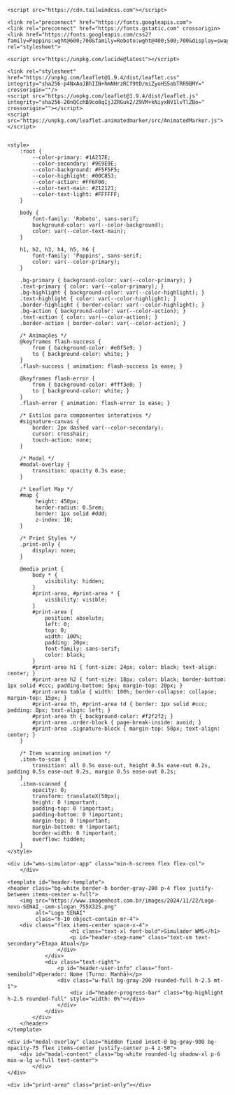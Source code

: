 <html lang="pt-BR">
<head>
    <meta charset="UTF-8">
    <meta name="viewport" content="width=device-width, initial-scale=1.0">
    <title>Simulador WMS – Da Separação à Entrega</title>
    
    <script src="https://cdn.tailwindcss.com"></script>
    
    <link rel="preconnect" href="https://fonts.googleapis.com">
    <link rel="preconnect" href="https://fonts.gstatic.com" crossorigin>
    <link href="https://fonts.googleapis.com/css2?family=Poppins:wght@600;700&family=Roboto:wght@400;500;700&display=swap" rel="stylesheet">
    
    <script src="https://unpkg.com/lucide@latest"></script>

    <link rel="stylesheet" href="https://unpkg.com/leaflet@1.9.4/dist/leaflet.css" integrity="sha256-p4NxAoJBhIIN+hmNHrzRCf9tD/miZyoHS5obTRR9BMY=" crossorigin=""/>
    <script src="https://unpkg.com/leaflet@1.9.4/dist/leaflet.js" integrity="sha256-20nQCchB9co0qIjJZRGuk2/Z9VM+kNiyxNV1lvTlZBo=" crossorigin=""></script>
    <script src="https://unpkg.com/leaflet.animatedmarker/src/AnimatedMarker.js"></script>


    <style>
        :root {
            --color-primary: #1A237E;
            --color-secondary: #9E9E9E;
            --color-background: #F5F5F5;
            --color-highlight: #00C853;
            --color-action: #FF6F00;
            --color-text-main: #212121;
            --color-text-light: #FFFFFF;
        }

        body {
            font-family: 'Roboto', sans-serif;
            background-color: var(--color-background);
            color: var(--color-text-main);
        }

        h1, h2, h3, h4, h5, h6 {
            font-family: 'Poppins', sans-serif;
            color: var(--color-primary);
        }

        .bg-primary { background-color: var(--color-primary); }
        .text-primary { color: var(--color-primary); }
        .bg-highlight { background-color: var(--color-highlight); }
        .text-highlight { color: var(--color-highlight); }
        .border-highlight { border-color: var(--color-highlight); }
        .bg-action { background-color: var(--color-action); }
        .text-action { color: var(--color-action); }
        .border-action { border-color: var(--color-action); }

        /* Animações */
        @keyframes flash-success {
            from { background-color: #e8f5e9; }
            to { background-color: white; }
        }
        .flash-success { animation: flash-success 1s ease; }

        @keyframes flash-error {
            from { background-color: #fff3e0; }
            to { background-color: white; }
        }
        .flash-error { animation: flash-error 1s ease; }

        /* Estilos para componentes interativos */
        #signature-canvas {
            border: 2px dashed var(--color-secondary);
            cursor: crosshair;
            touch-action: none;
        }
        
        /* Modal */
        #modal-overlay {
            transition: opacity 0.3s ease;
        }

        /* Leaflet Map */
        #map {
             height: 450px;
             border-radius: 0.5rem;
             border: 1px solid #ddd;
             z-index: 10;
        }

        /* Print Styles */
        .print-only {
            display: none;
        }

        @media print {
            body * {
                visibility: hidden;
            }
            #print-area, #print-area * {
                visibility: visible;
            }
            #print-area {
                position: absolute;
                left: 0;
                top: 0;
                width: 100%;
                padding: 20px;
                font-family: sans-serif;
                color: black;
            }
            #print-area h1 { font-size: 24px; color: black; text-align: center; }
            #print-area h2 { font-size: 18px; color: black; border-bottom: 1px solid #ccc; padding-bottom: 5px; margin-top: 20px; }
            #print-area table { width: 100%; border-collapse: collapse; margin-top: 15px; }
            #print-area th, #print-area td { border: 1px solid #ccc; padding: 8px; text-align: left; }
            #print-area th { background-color: #f2f2f2; }
            #print-area .order-block { page-break-inside: avoid; }
            #print-area .signature-block { margin-top: 50px; text-align: center; }
        }
        
        /* Item scanning animation */
        .item-to-scan {
            transition: all 0.5s ease-out, height 0.5s ease-out 0.2s, padding 0.5s ease-out 0.2s, margin 0.5s ease-out 0.2s;
        }
        .item-scanned {
            opacity: 0;
            transform: translateX(50px);
            height: 0 !important;
            padding-top: 0 !important;
            padding-bottom: 0 !important;
            margin-top: 0 !important;
            margin-bottom: 0 !important;
            border-width: 0 !important;
            overflow: hidden;
        }
    </style>
</head>
<body class="bg-gray-100 font-roboto">
      
    <div id="wms-simulator-app" class="min-h-screen flex flex-col">
        </div>

    <template id="header-template">
    <header class="bg-white border-b border-gray-200 p-4 flex justify-between items-center w-full">
        <img src="https://www.imagemhost.com.br/images/2024/11/22/Logo-novo-SENAI_-sem-slogan_755X325.png" 
             alt="Logo SENAI" 
             class="h-10 object-contain mr-4">
        <div class="flex items-center space-x-4">
                        <h1 class="text-xl font-bold">Simulador WMS</h1>
                        <p id="header-step-name" class="text-sm text-secondary">Etapa Atual</p>
                    </div>
                </div>
                <div class="text-right">
                    <p id="header-user-info" class="font-semibold">Operador: Nome (Turno: Manhã)</p>
                    <div class="w-full bg-gray-200 rounded-full h-2.5 mt-1">
                        <div id="header-progress-bar" class="bg-highlight h-2.5 rounded-full" style="width: 0%"></div>
                    </div>
                </div>
            </div>
        </header>
    </template>
    
    <div id="modal-overlay" class="hidden fixed inset-0 bg-gray-900 bg-opacity-75 flex items-center justify-center p-4 z-50">
        <div id="modal-content" class="bg-white rounded-lg shadow-xl p-6 max-w-lg w-full text-center">
            </div>
    </div>
    
    <div id="print-area" class="print-only"></div>


<script>
document.addEventListener('DOMContentLoaded', () => {

    // --- Tabela ICMS Interestadual (Origem TO) ---
    const ICMS_RATES = {
        'AC': 0.12, 'AL': 0.12, 'AP': 0.12, 'AM': 0.12, 'BA': 0.12, 'CE': 0.12,
        'DF': 0.07, 'ES': 0.07, 'GO': 0.07, 'MA': 0.12, 'MT': 0.07, 'MS': 0.07,
        'MG': 0.07, 'PA': 0.12, 'PB': 0.12, 'PR': 0.07, 'PE': 0.12, 'PI': 0.12,
        'RJ': 0.07, 'RN': 0.12, 'RS': 0.07, 'RO': 0.12, 'RR': 0.12, 'SC': 0.07,
        'SP': 0.07, 'SE': 0.12, 'TO': 0.00 // Intra-estadual
    };

    // --- INITIAL DATA ---
    const initialData = {
        products: {
            'PROD-101': { name: 'Caixa de Leite Integral', img: 'https://placehold.co/300x300/ECEFF1/37474F?text=Leite', price: 5.50, weight: 1.0, barcode: 'PROD-101', stock: 150, length: 0.2, width: 0.1, height: 0.15, arrivalDate: '2025-06-15' },
            'PROD-102': { name: 'Pacote de Arroz 5kg', img: 'https://placehold.co/300x300/ECEFF1/37474F?text=Arroz', price: 25.00, weight: 5.0, barcode: 'PROD-102', stock: 80, length: 0.4, width: 0.25, height: 0.1, arrivalDate: '2025-06-20' },
            'PROD-103': { name: 'Garrafa de Óleo de Soja', img: 'https://placehold.co/300x300/ECEFF1/37474F?text=Óleo', price: 8.75, weight: 0.9, barcode: 'PROD-103', stock: 200, length: 0.08, width: 0.08, height: 0.3, arrivalDate: '2025-06-18' },
        },
        orders: [],
    };

    // --- STATE MANAGEMENT ---
    let orderIntervalId = null; // To manage the automatic order generation
    const state = {
        currentStep: 'login',
        userName: '',
        userShift: '',
        products: {},
        orders: [],
        deliveredItems: [],
        qualityReport: {},
        currentShipment: {
            orders: [],
            totalWeight: 0,
            totalValue: 0,
            incidents: [],
            route: {
                totalDistance: 0,
                points: []
            }
        },
        scannedItems: {},
        nonConformities: [],
        totalSteps: 12,
        userLocation: null,
    };

    // Deep copy initial data to state
    state.products = JSON.parse(JSON.stringify(initialData.products));
    state.orders = JSON.parse(JSON.stringify(initialData.orders));


    const appContainer = document.getElementById('wms-simulator-app');
    
    // --- HELPER FUNCTIONS ---
    function calculateDistance(lat1, lon1, lat2, lon2) {
        const R = 6371; // Radius of the Earth in km
        const dLat = (lat2 - lat1) * Math.PI / 180;
        const dLon = (lon2 - lon1) * Math.PI / 180;
        const a =
            Math.sin(dLat / 2) * Math.sin(dLat / 2) +
            Math.cos(lat1 * Math.PI / 180) * Math.cos(lat2 * Math.PI / 180) *
            Math.sin(dLon / 2) * Math.sin(dLon / 2);
        const c = 2 * Math.atan2(Math.sqrt(a), Math.sqrt(1 - a));
        const distance = R * c; // Distance in km
        return distance;
    }

    // --- RENDER FUNCTIONS ---

    const renderHeader = () => {
        const headerTemplate = document.getElementById('header-template').content.cloneNode(true);
        appContainer.prepend(headerTemplate);
        lucide.createIcons();
        updateHeader();
    };

    const updateHeader = () => {
        const stepNameEl = document.getElementById('header-step-name');
        if (!stepNameEl) return;

        const stepNames = {
            login: "Login Operacional",
            dashboard: "Dashboard Gerencial",
            catalog: "Catálogo de Produtos",
            create_order: "Criar Pedido de Compra",
            order_list: "Painel de Pedidos",
            scanning: "Separação com Código de Barras",
            romaneio: "Romaneio Digital",
            routing: "Roteirização e Distância",
            freight_check: "Conferência e Frete",
            delivery_tracking: "Rastreamento da Entrega",
            delivery: "Baixa de Entrega",
            quiz: "Avaliação de Conhecimento",
            final_challenge_quiz: "Desafio Final de Gestão",
            final_report_dashboard: "Relatório Final da Operação"
        };
        const stepNumbers = { login: 0, dashboard: 1, catalog: 2, create_order: 3, order_list: 4, scanning: 5, romaneio: 6, routing: 7, freight_check: 8, delivery_tracking: 9, delivery: 10, quiz: 11, final_challenge_quiz: 12, final_report_dashboard: 13 };

        stepNameEl.textContent = stepNames[state.currentStep] || 'Bem-vindo';
        document.getElementById('header-user-info').textContent = `Operador: ${state.userName || 'N/A'} (Turno: ${state.userShift || 'N/A'})`;
        const progress = (stepNumbers[state.currentStep] / state.totalSteps) * 100;
        document.getElementById('header-progress-bar').style.width = `${progress}%`;
    };

    const render = () => {
        if (orderIntervalId) {
            clearInterval(orderIntervalId);
            orderIntervalId = null;
        }
        appContainer.innerHTML = ''; // Clear screen
        
        switch (state.currentStep) {
            case 'login': renderLogin(); break;
            case 'dashboard': renderHeader(); renderDashboard(); break;
            case 'catalog': renderHeader(); renderCatalog(); break;
            case 'create_order': renderHeader(); renderCreateOrder(); break;
            case 'order_list': renderHeader(); renderOrderList(); break;
            case 'scanning': renderHeader(); renderScanning(); break;
            case 'romaneio': renderHeader(); renderRomaneio(); break;
            case 'routing': renderHeader(); renderRouting(); break;
            case 'freight_check': renderHeader(); renderFreightCheck(); break;
            case 'delivery_tracking': renderHeader(); renderDeliveryTracking(); break;
            case 'delivery': renderHeader(); renderDelivery(); break;
            case 'quiz': renderHeader(); renderQuiz(); break;
            case 'final_challenge_quiz': renderHeader(); renderFinalChallengeQuiz(); break;
            case 'final_report_dashboard': renderHeader(); renderFinalReportDashboard(); break;
        }
    };
    
    // --- STEP RENDERERS ---

    function renderLogin() {
        appContainer.innerHTML = `
            <div class="flex-grow flex items-center justify-center p-4">
                <div class="w-full max-w-md bg-white p-8 rounded-xl shadow-2xl text-center">
                   <img src="https://www.imagemhost.com.br/images/2024/11/22/Logo-novo-SENAI_-sem-slogan_755X325.png" 
                 alt="Logo da Atividade" 
                 class="w-64 mx-auto mb-4 object-contain">
                    <h2 class="text-3xl font-bold mb-2">Simulador WMS</h2>
                    <p class="text-secondary mb-6">Login Operacional</p>
                    <div class="space-y-4 text-left">
                        <div>
                            <label for="user-name" class="block text-sm font-medium text-gray-700">Seu Nome:</label>
                            <input type="text" id="user-name" class="mt-1 block w-full px-3 py-2 bg-white border border-gray-300 rounded-md shadow-sm focus:outline-none focus:ring-primary focus:border-primary">
                        </div>
                        <div>
                            <label for="user-shift" class="block text-sm font-medium text-gray-700">Selecione o Turno:</label>
                            <select id="user-shift" class="mt-1 block w-full px-3 py-2 bg-white border border-gray-300 rounded-md shadow-sm focus:outline-none focus:ring-primary focus:border-primary">
                                <option>Manhã</option>
                                <option>Tarde</option>
                                <option>Noite</option>
                            </select>
                        </div>
                    </div>
                    <button id="login-btn" class="mt-8 w-full bg-primary text-white font-bold py-3 px-4 rounded-lg hover:opacity-90 transition-opacity flex items-center justify-center gap-2">
                        <i data-lucide="log-in"></i> Iniciar Turno
                    </button>
                    <div class="mt-6 p-4 border border-blue-200 bg-blue-50 rounded-lg text-left space-y-2">
                        <h3 class="text-base font-bold text-primary flex items-center gap-2"><i data-lucide="info" class="w-5 h-5"></i>Instruções de Uso</h3>
                        <p class="text-sm">Este é um simulador de Sistema de Gerenciamento de Armazém (WMS) que o guiará pelas principais etapas da logística:</p>
                        <ul class="list-disc list-inside text-sm pl-4 space-y-1">
                            <li>**Login Operacional:** Inicie o turno e acesse o Dashboard Gerencial.</li>
                            <li>**Dashboard:** Visualize indicadores e use ferramentas de gestão de estoque (Ponto de Pedido, Lead Time, Paletização).</li>
                            <li>**Catálogo e Pedidos:** Adicione novos produtos, gerencie o estoque e crie pedidos de clientes (demanda de saída).</li>
                            <li>**Separação (Scanning):** Simule a coleta dos produtos do pedido usando o código de barras virtual, conferindo a acuracidade.</li>
                            <li>**Romaneio e Entrega:** Prepare o carregamento, faça a roteirização, calcule o frete (ICMS Interestadual) e simule a baixa de entrega com a assinatura digital.</li>
                        </ul>
                        <p class="text-sm font-semibold">Prossiga preenchendo seu nome e selecionando o turno para iniciar a simulação!</p>
                    </div>
                    <p class="text-xs text-gray-400 mt-6">Desenvolvido sob orientação do Professor Luiz Eduardo</p>
                </div>
            </div>
        `;
        lucide.createIcons();
        document.getElementById('login-btn').addEventListener('click', () => {
            state.userName = document.getElementById('user-name').value || 'Anônimo';
            state.userShift = document.getElementById('user-shift').value;
            state.currentStep = 'dashboard';
            render();
        });
    }

    function renderDashboard() {
        const deliveredCount = state.deliveredItems.length;
        const stockHtml = Object.entries(state.products).map(([id, prod]) => {
            const stockLevelColor = prod.stock > 50 ? 'text-green-600' : prod.stock > 10 ? 'text-yellow-600' : 'text-red-600';
            return `<li class="flex justify-between items-center text-sm"><span>${prod.name}</span> <span class="font-bold ${stockLevelColor}">${prod.stock} un.</span></li>`;
        }).join('');

        const soldItemsCount = state.deliveredItems.reduce((acc, item) => {
            acc[item] = (acc[item] || 0) + 1;
            return acc;
        }, {});
        const soldItemsHtml = Object.entries(soldItemsCount).sort((a,b) => b[1] - a[1]).map(([id, count]) => {
             return `<li class="flex justify-between items-center text-sm"><span>${state.products[id].name}</span> <span class="font-bold">${count} un.</span></li>`;
        }).join('');

        appContainer.innerHTML += `
            <main class="flex-grow p-8">
                <div class="flex justify-between items-center mb-6">
                    <h2 class="text-3xl font-bold">Dashboard Gerencial</h2>
                    <div class="flex gap-4">
                        <button id="go-to-catalog-btn" class="bg-blue-600 text-white font-bold py-2 px-4 rounded-lg flex items-center gap-2"><i data-lucide="book-open"></i> Catálogo</button>
                        <button id="go-to-orders-btn" class="bg-primary text-white font-bold py-2 px-4 rounded-lg flex items-center gap-2">Ver Pedidos <i data-lucide="arrow-right"></i></button>
                    </div>
                </div>
                <div class="grid grid-cols-1 md:grid-cols-2 lg:grid-cols-4 gap-6">
                    <div class="bg-white p-6 rounded-lg shadow-lg flex items-center gap-4">
                        <i data-lucide="package-check" class="w-12 h-12 text-highlight"></i>
                        <div>
                            <p class="text-secondary">Itens Entregues</p>
                            <p class="text-3xl font-bold">${deliveredCount}</p>
                        </div>
                    </div>
                    <div class="bg-white p-6 rounded-lg shadow-lg">
                        <h3 class="font-bold mb-3">Nível de Estoque</h3>
                        <ul class="space-y-2 max-h-48 overflow-y-auto pr-2">${stockHtml || '<p class="text-sm text-secondary">Nenhum produto no catálogo.</p>'}</ul>
                    </div>
                    <div class="bg-white p-6 rounded-lg shadow-lg">
                        <h3 class="font-bold mb-3">Produtos Mais Vendidos</h3>
                        <ul class="space-y-2 max-h-48 overflow-y-auto pr-2">${soldItemsHtml || '<p class="text-sm text-secondary">Nenhuma entrega realizada.</p>'}</ul>
                    </div>
                    <div class="bg-white p-6 rounded-lg shadow-lg space-y-4">
                         <div>
                            <h3 class="font-bold mb-2">Ponto de Ressuprimento</h3>
                            <div class="grid grid-cols-2 gap-2 text-sm">
                                <input id="demand" type="number" placeholder="Demanda/dia" class="p-1 border rounded">
                                <input id="leadtime" type="number" placeholder="Lead Time (dias)" class="p-1 border rounded">
                                <input id="safety-stock" type="number" placeholder="Estoque Seg." class="p-1 border rounded col-span-2">
                            </div>
                            <button id="calc-reorder-btn" class="w-full mt-2 text-sm bg-gray-200 py-1 rounded">Calcular</button>
                            <p class="text-center mt-1">Ponto de Pedido: <span id="reorder-result" class="font-bold">--</span></p>
                        </div>
                        <div class="border-t pt-4">
                            <h3 class="font-bold mb-2">Calculadora de Lead Time</h3>
                             <div class="grid grid-cols-2 gap-2 text-sm">
                                <div><label class="text-xs">Data Pedido</label><input id="order-date" type="date" class="w-full p-1 border rounded"></div>
                                <div><label class="text-xs">Data Receb.</label><input id="receipt-date" type="date" class="w-full p-1 border rounded"></div>
                            </div>
                            <button id="calc-leadtime-btn" class="w-full mt-2 text-sm bg-gray-200 py-1 rounded">Calcular</button>
                            <p class="text-center mt-1">Lead Time: <span id="leadtime-result" class="font-bold">--</span></p>
                        </div>
                    </div>
                </div>
                 <div class="mt-6 bg-white p-6 rounded-lg shadow-lg">
                    <h3 class="font-bold mb-3 text-xl">Calculadora de Paletização e Área</h3>
                    <div class="grid grid-cols-1 md:grid-cols-3 gap-6">
                        <div class="md:col-span-2">
                           <h4 class="font-semibold mb-2">Selecione os Produtos e Quantidades:</h4>
                           <div id="pallet-product-list" class="space-y-2 max-h-60 overflow-y-auto pr-2 border p-2 rounded-md">
                                </div>
                        </div>
                        <div>
                            <h4 class="font-semibold mb-2">Resultado da Simulação</h4>
                            <button id="calc-pallet-btn" class="w-full bg-action text-white py-2 rounded-lg mb-4">Calcular</button>
                            <div class="bg-gray-100 p-4 rounded-lg space-y-2">
                                <p>Paletes PBR (1.0x1.2m) necessários:</p>
                                <p class="text-2xl font-bold text-primary" id="pallet-result">--</p>
                                <p>Área de Chão Ocupada:</p>
                                <p class="text-2xl font-bold text-primary" id="area-result">--</p>
                            </div>
                        </div>
                    </div>
                </div>
                <div class="mt-6 bg-white p-6 rounded-lg shadow-lg">
                    <h3 class="font-bold mb-3 text-xl">Registro de Controle de Qualidade</h3>
                    <div id="qc-form" class="space-y-4 text-left">
                        <div class="grid grid-cols-1 md:grid-cols-2 gap-4">
                            <div><label class="block text-sm font-medium">Operador de Qualidade:</label><input id="qc-operator" type="text" class="w-full p-2 border rounded bg-gray-100" value="${state.userName}" readonly></div>
                            <div><label class="block text-sm font-medium">ID do Pedido:</label><input id="qc-order-id" type="text" class="w-full p-2 border rounded" placeholder="Ex: PED-12345"></div>
                        </div>
                        <div><label class="block text-sm font-medium">Cliente:</label><input id="qc-customer" type="text" class="w-full p-2 border rounded" placeholder="Ex: Atacadão ABC"></div>
                        <div><label class="block text-sm font-medium">Produto:</label><input id="qc-product" type="text" class="w-full p-2 border rounded" placeholder="Ex: Caixa de Leite"></div>
                        <div class="grid grid-cols-1 md:grid-cols-3 gap-4">
                            <div><label class="block text-sm font-medium">Peso Verificado (kg):</label><input id="qc-weight" type="number" step="0.1" class="w-full p-2 border rounded"></div>
                            <div><label class="block text-sm font-medium">Valor Declarado (R$):</label><input id="qc-value" type="number" step="0.01" class="w-full p-2 border rounded"></div>
                            <div><label class="block text-sm font-medium">Tempo Entrega (dias):</label><input id="qc-delivery-time" type="number" class="w-full p-2 border rounded"></div>
                        </div>
                        <div><label class="block text-sm font-medium">Observações:</label><textarea id="qc-notes" class="w-full p-2 border rounded" rows="3"></textarea></div>
                    </div>
                    <div class="flex gap-4 mt-4">
                        <button id="download-qc-btn" class="w-full bg-gray-500 text-white font-bold py-2 px-4 rounded-lg hover:opacity-90 flex items-center justify-center gap-2">
                            <i data-lucide="download"></i> Baixar Formulário
                        </button>
                        <button id="save-qc-btn" class="w-full bg-primary text-white font-bold py-2 px-4 rounded-lg hover:opacity-90 flex items-center justify-center gap-2">
                            <i data-lucide="save"></i> Salvar Registro
                        </button>
                    </div>
                </div>
            </main>
        `;
        lucide.createIcons();

        document.getElementById('go-to-orders-btn').onclick = () => { state.currentStep = 'order_list'; render(); };
        document.getElementById('go-to-catalog-btn').onclick = () => { state.currentStep = 'catalog'; render(); };
        
        // Calculators Logic
        document.getElementById('calc-reorder-btn').onclick = () => {
            const demand = parseFloat(document.getElementById('demand').value) || 0;
            const leadtime = parseFloat(document.getElementById('leadtime').value) || 0;
            const safetyStock = parseFloat(document.getElementById('safety-stock').value) || 0;
            const result = (demand * leadtime) + safetyStock;
            document.getElementById('reorder-result').textContent = `${result.toFixed(0)} un.`;
        };
        document.getElementById('calc-leadtime-btn').onclick = () => {
            const orderDate = new Date(document.getElementById('order-date').value);
            const receiptDate = new Date(document.getElementById('receipt-date').value);
            if(orderDate && receiptDate && receiptDate > orderDate) {
                const diffTime = Math.abs(receiptDate - orderDate);
                const diffDays = Math.ceil(diffTime / (1000 * 60 * 60 * 24)); 
                document.getElementById('leadtime-result').textContent = `${diffDays} dias`;
            } else {
                 document.getElementById('leadtime-result').textContent = 'Inválido';
            }
        };

        // Palletization Calculator Logic
        const palletProductList = document.getElementById('pallet-product-list');
        palletProductList.innerHTML = Object.entries(state.products).map(([id, prod]) => `
            <div class="flex items-center justify-between">
                <label for="pallet-prod-${id}" class="text-sm">${prod.name}</label>
                <input type="number" id="pallet-prod-${id}" min="0" placeholder="Qtd." class="w-20 p-1 border rounded text-sm">
            </div>
        `).join('');

        document.getElementById('calc-pallet-btn').onclick = () => {
            const PALLET_AREA = 1.0 * 1.2; // m²
            const MAX_HEIGHT = 1.5; // m
            const PALLET_VOLUME = PALLET_AREA * MAX_HEIGHT;
            let totalVolume = 0;

            Object.keys(state.products).forEach(id => {
                const qty = parseInt(document.getElementById(`pallet-prod-${id}`).value) || 0;
                if (qty > 0) {
                    const prod = state.products[id];
                    const prodVolume = prod.length * prod.width * prod.height;
                    totalVolume += prodVolume * qty;
                }
            });

            if(totalVolume > 0) {
                const palletsNeeded = Math.ceil(totalVolume / PALLET_VOLUME);
                const areaNeeded = palletsNeeded * PALLET_AREA;
                document.getElementById('pallet-result').textContent = `${palletsNeeded} paletes`;
                document.getElementById('area-result').textContent = `${areaNeeded.toFixed(2)} m²`;
            } else {
                document.getElementById('pallet-result').textContent = `0 paletes`;
                document.getElementById('area-result').textContent = `0.00 m²`;
            }
        };

        // Quality Control Logic
        document.getElementById('download-qc-btn').onclick = downloadQualityForm;
        document.getElementById('save-qc-btn').onclick = () => {
            state.qualityReport = {
                operator: document.getElementById('qc-operator').value,
                orderId: document.getElementById('qc-order-id').value,
                customer: document.getElementById('qc-customer').value,
                product: document.getElementById('qc-product').value,
                weight: document.getElementById('qc-weight').value,
                value: document.getElementById('qc-value').value,
                deliveryTime: document.getElementById('qc-delivery-time').value,
                notes: document.getElementById('qc-notes').value,
                timestamp: new Date().toISOString()
            };
            showModal(`<h3 class="text-xl font-bold text-highlight">Registro de Qualidade Salvo!</h3><p>As informações foram salvas com sucesso.</p>`);
        };
    }

    function renderCatalog() {
        let productsHtml = Object.entries(state.products).map(([id, prod]) => `
            <div class="bg-white rounded-lg shadow-md overflow-hidden flex flex-col">
                <img src="${prod.img}" alt="${prod.name}" class="w-full h-40 object-cover">
                <div class="p-4 flex-grow">
                    <h4 class="font-bold text-lg">${prod.name}</h4>
                    <p class="text-secondary">SKU: ${id}</p>
                    <p class="text-secondary">Peso: ${prod.weight.toFixed(2)} kg</p>
                    <p class="text-secondary">Volume: ${(prod.length * prod.width * prod.height).toFixed(3)} m³</p>
                    <p class="text-highlight font-semibold text-xl mt-2">R$ ${prod.price.toFixed(2)}</p>
                </div>
                <div class="p-4 border-t bg-gray-50">
                     <button data-prod-id="${id}" class="add-stock-btn w-full bg-blue-100 text-blue-800 font-bold py-2 px-4 rounded-lg flex items-center justify-center gap-2 text-sm hover:bg-blue-200"><i data-lucide="plus"></i> Adicionar ao Estoque</button>
                </div>
            </div>
        `).join('');

        appContainer.innerHTML += `
            <main class="flex-grow p-8">
                <div class="flex justify-between items-center mb-6">
                    <h2 class="text-3xl font-bold">Catálogo de Produtos</h2>
                    <div class="flex gap-4">
                        <button id="back-to-dash-btn" class="bg-gray-200 py-2 px-4 rounded-lg flex items-center gap-2"><i data-lucide="arrow-left"></i> Voltar ao Dashboard</button>
                        <button id="add-product-btn" class="bg-action text-white font-bold py-2 px-4 rounded-lg flex items-center gap-2"><i data-lucide="plus-circle"></i> Novo Produto</button>
                        <button id="go-to-create-order-btn" class="bg-primary text-white font-bold py-2 px-4 rounded-lg flex items-center gap-2">Criar Pedido <i data-lucide="arrow-right"></i></button>
                    </div>
                </div>
                <div class="grid grid-cols-1 sm:grid-cols-2 md:grid-cols-3 lg:grid-cols-4 gap-6">
                    ${productsHtml}
                </div>
            </main>
        `;
        lucide.createIcons();
        document.getElementById('back-to-dash-btn').onclick = () => { state.currentStep = 'dashboard'; render(); };
        document.getElementById('add-product-btn').onclick = () => {
            showModal(`
                <h3 class="text-xl font-bold mb-4">Adicionar Novo Produto</h3>
                <div class="space-y-3 text-left">
                    <div><label class="block text-sm">Nome do Produto:</label><input id="new-prod-name" type="text" class="w-full p-2 border rounded"></div>
                    <div class="grid grid-cols-2 gap-2">
                        <div><label class="block text-sm">Preço (R$):</label><input id="new-prod-price" type="number" step="0.01" class="w-full p-2 border rounded"></div>
                        <div><label class="block text-sm">Quantidade Inicial:</label><input id="new-prod-stock" type="number" class="w-full p-2 border rounded"></div>
                    </div>
                     <div class="grid grid-cols-2 gap-2">
                        <div><label class="block text-sm">Peso (kg):</label><input id="new-prod-weight" type="number" step="0.1" class="w-full p-2 border rounded"></div>
                        <div><label class="block text-sm">Data Chegada:</label><input id="new-prod-arrival" type="date" class="w-full p-2 border rounded" value="${new Date().toISOString().substring(0, 10)}"></div>
                    </div>
                    <div>
                        <label class="block text-sm">Dimensões (metros):</label>
                        <div class="grid grid-cols-3 gap-2">
                            <input id="new-prod-l" type="number" step="0.01" placeholder="Comp." class="w-full p-2 border rounded">
                            <input id="new-prod-w" type="number" step="0.01" placeholder="Larg." class="w-full p-2 border rounded">
                            <input id="new-prod-h" type="number" step="0.01" placeholder="Alt." class="w-full p-2 border rounded">
                        </div>
                    </div>
                    <div><label class="block text-sm">Imagem do Produto:</label><input id="new-prod-img" type="file" accept="image/*" class="w-full text-sm"></div>
                </div>
                <button id="save-product-btn" class="mt-4 w-full bg-highlight text-white font-bold py-2 px-4 rounded-lg">Salvar Produto</button>
            `);
            document.getElementById('save-product-btn').onclick = () => {
                const name = document.getElementById('new-prod-name').value;
                const price = parseFloat(document.getElementById('new-prod-price').value);
                const stock = parseInt(document.getElementById('new-prod-stock').value);
                const weight = parseFloat(document.getElementById('new-prod-weight').value);
                const arrivalDate = document.getElementById('new-prod-arrival').value;
                const length = parseFloat(document.getElementById('new-prod-l').value);
                const width = parseFloat(document.getElementById('new-prod-w').value);
                const height = parseFloat(document.getElementById('new-prod-h').value);
                const imgFile = document.getElementById('new-prod-img').files[0];

                if(name && price > 0 && stock >= 0 && weight > 0 && arrivalDate && length > 0 && width > 0 && height > 0 && imgFile) {
                    const reader = new FileReader();
                    reader.onload = (e) => {
                        const newId = `PROD-${Date.now()}`;
                        state.products[newId] = { name, price, stock, weight, arrivalDate, length, width, height, img: e.target.result, barcode: newId };
                        closeModal();
                        render();
                    };
                    reader.readAsDataURL(imgFile);
                } else {
                    alert("Por favor, preencha todos os campos corretamente.");
                }
            };
        };
        
        document.querySelectorAll('.add-stock-btn').forEach(btn => {
            btn.onclick = (e) => {
                const prodId = e.currentTarget.dataset.prodId;
                const product = state.products[prodId];
                showModal(`
                    <h3 class="text-xl font-bold mb-4">Adicionar Estoque para ${product.name}</h3>
                    <p class="text-secondary mb-4">Estoque atual: ${product.stock} unidades.</p>
                    <div class="text-left">
                        <label class="block text-sm">Quantidade a adicionar:</label>
                        <input id="add-stock-qty" type="number" min="1" class="w-full p-2 border rounded">
                    </div>
                    <button id="save-stock-btn" class="mt-4 w-full bg-highlight text-white font-bold py-2 px-4 rounded-lg">Confirmar Entrada</button>
                `);
                document.getElementById('save-stock-btn').onclick = () => {
                    const qtyToAdd = parseInt(document.getElementById('add-stock-qty').value);
                    if (qtyToAdd > 0) {
                        state.products[prodId].stock += qtyToAdd;
                        closeModal();
                        render();
                    } else {
                        alert("Por favor, insira uma quantidade válida.");
                    }
                };
            };
        });

        document.getElementById('go-to-create-order-btn').onclick = () => {
            state.currentStep = 'create_order';
            render();
        };
    }

    function renderCreateOrder() {
        let orderItems = {};
        let productsHtml = Object.entries(state.products).map(([id, prod]) => `
            <div class="bg-white p-3 rounded-lg shadow-sm flex items-center justify-between">
                <div>
                    <p class="font-semibold">${prod.name}</p>
                    <p class="text-sm text-secondary">R$ ${prod.price.toFixed(2)}</p>
                </div>
                <button data-prod-id="${id}" class="add-to-cart-btn bg-highlight text-white rounded-full w-8 h-8 flex items-center justify-center hover:opacity-80"><i data-lucide="plus"></i></button>
            </div>
        `).join('');

        const statesBR = ["AC", "AL", "AP", "AM", "BA", "CE", "DF", "ES", "GO", "MA", "MT", "MS", "MG", "PA", "PB", "PR", "PE", "PI", "RJ", "RN", "RS", "RO", "RR", "SC", "SP", "SE", "TO"];
        const customerPrefixes = ["Distribuidora", "Atacadão", "Supermercado", "Comércio de Alimentos", "Empório"];
        const customerSuffixes = ["do Povo", "Central", "Norte Forte", "ABC", "Brasil"];
        const randomCustomer = `${customerPrefixes[Math.floor(Math.random() * customerPrefixes.length)]} ${customerSuffixes[Math.floor(Math.random() * customerSuffixes.length)]}`;


        appContainer.innerHTML += `
            <main class="flex-grow p-8">
                <div class="flex justify-between items-center mb-6">
                    <h2 class="text-3xl font-bold">Criar Pedido de Compra</h2>
                    <button id="back-to-catalog-btn" class="bg-gray-200 py-2 px-4 rounded-lg flex items-center gap-2"><i data-lucide="arrow-left"></i> Voltar ao Catálogo</button>
                </div>

                <div class="grid grid-cols-1 md:grid-cols-3 gap-8">
                    <div class="md:col-span-2 space-y-4">
                        <h3 class="text-xl font-bold">Selecione os Produtos</h3>
                        <div class="space-y-3 max-h-96 overflow-y-auto pr-2">
                            ${productsHtml}
                        </div>
                    </div>

                    <div class="bg-white p-6 rounded-lg shadow-lg">
                        <h3 class="text-xl font-bold mb-4">Pedido Atual</h3>
                        
                        <div class="mb-4 space-y-3">
                            <div>
                                <label for="customer-name" class="block text-sm font-medium">Nome do Cliente:</label>
                                <input id="customer-name" type="text" class="w-full p-2 border rounded" value="${randomCustomer}">
                            </div>
                            <div>
                                <label for="customer-address" class="block text-sm font-medium">Endereço:</label>
                                <input id="customer-address" type="text" class="w-full p-2 border rounded" placeholder="Ex: Rua das Flores, 123">
                            </div>
                            <div>
                                <label for="customer-state" class="block text-sm font-medium">Estado (UF):</label>
                                <select id="customer-state" class="w-full p-2 border rounded">
                                    ${statesBR.map(uf => `<option value="${uf}" ${uf === 'TO' ? 'selected' : ''}>${uf}</option>`).join('')}
                                </select>
                            </div>
                        </div>

                        <div id="cart-items" class="space-y-2 mb-4 border-t pt-4">
                            <p class="text-center text-secondary">O carrinho está vazio.</p>
                        </div>
                        <button id="generate-order-btn" class="w-full bg-primary text-white font-bold py-3 px-4 rounded-lg hover:opacity-90">Gerar Pedido</button>
                    </div>
                </div>
            </main>
        `;

        lucide.createIcons();
        document.getElementById('back-to-catalog-btn').onclick = () => { state.currentStep = 'catalog'; render(); };


        const cartContainer = document.getElementById('cart-items');

        const updateCart = () => {
            if (Object.keys(orderItems).length === 0) {
                cartContainer.innerHTML = `<p class="text-center text-secondary">O carrinho está vazio.</p>`;
                return;
            }

            cartContainer.innerHTML = '';
            Object.entries(orderItems).forEach(([id, qty]) => {
                const prod = state.products[id];
                const itemEl = document.createElement('div');
                itemEl.className = 'flex justify-between items-center text-sm';
                itemEl.innerHTML = `<span>${qty}x ${prod.name}</span> <span class="font-semibold">R$ ${(qty * prod.price).toFixed(2)}</span>`;
                cartContainer.appendChild(itemEl);
            });
        };

        document.querySelectorAll('.add-to-cart-btn').forEach(btn => {
            btn.onclick = (e) => {
                const prodId = e.currentTarget.dataset.prodId;
                showModal(`
                    <h3 class="text-xl font-bold mb-4">Adicionar ${state.products[prodId].name}</h3>
                    <div class="text-left">
                        <label class="block text-sm">Quantidade (fardos/caixas):</label>
                        <input id="add-qty" type="number" min="1" class="w-full p-2 border rounded" value="10">
                    </div>
                    <button id="confirm-add-btn" class="mt-4 w-full bg-highlight text-white font-bold py-2 px-4 rounded-lg">Confirmar</button>
                `);

                document.getElementById('confirm-add-btn').onclick = () => {
                    const qty = parseInt(document.getElementById('add-qty').value) || 0;
                    if (qty > 0) {
                        orderItems[prodId] = (orderItems[prodId] || 0) + qty;
                        updateCart();
                        closeModal();
                    } else {
                        alert("Insira uma quantidade válida.");
                    }
                };
            };
        });

        document.getElementById('generate-order-btn').onclick = () => {
            const customer = document.getElementById('customer-name').value;
            const address = document.getElementById('customer-address').value;
            const customerState = document.getElementById('customer-state').value;

            if (!customer || !address || Object.keys(orderItems).length === 0) {
                alert("Por favor, preencha todos os campos e adicione produtos ao pedido.");
                return;
            }

            // Create Order Logic
            const totalValue = Object.entries(orderItems).reduce((sum, [id, qty]) => {
                return sum + (qty * state.products[id].price);
            }, 0);
            
            const totalWeight = Object.entries(orderItems).reduce((sum, [id, qty]) => {
                return sum + (qty * state.products[id].weight);
            }, 0);

            const newOrder = {
                id: `PED-${Date.now()}`,
                customer: customer,
                address: { street: address, state: customerState },
                items: orderItems,
                totalValue: totalValue,
                totalWeight: totalWeight,
                status: 'pending'
            };

            state.orders.push(newOrder);
            state.currentStep = 'order_list';
            render();
        };
    }

    function renderOrderList() {
        const pendingOrders = state.orders.filter(o => o.status === 'pending');
        const dispatchedOrders = state.orders.filter(o => o.status === 'dispatched');
        const deliveredOrders = state.orders.filter(o => o.status === 'delivered');

        const createOrderCard = (order) => {
            let statusColor = 'bg-yellow-100 text-yellow-800';
            if (order.status === 'dispatched') statusColor = 'bg-blue-100 text-blue-800';
            if (order.status === 'delivered') statusColor = 'bg-green-100 text-green-800';
            
            const orderTotalItems = Object.values(order.items).reduce((sum, qty) => sum + qty, 0);

            return `
                <div class="bg-white p-4 rounded-lg border flex justify-between items-center transition-shadow hover:shadow-md">
                    <div class="flex items-center gap-4">
                        ${order.status === 'pending' ? `<input type="checkbox" data-order-id="${order.id}" class="order-checkbox h-5 w-5 text-primary focus:ring-primary border-gray-300 rounded">` : ''}
                        <div>
                            <p class="font-bold text-lg">${order.id}</p>
                            <p class="text-sm text-secondary">${order.customer} - ${order.address.state}</p>
                            <p class="text-sm text-secondary">${orderTotalItems} itens (${Object.keys(order.items).length} tipos)</p>
                        </div>
                    </div>
                    <div class="text-right">
                        <span class="inline-block px-3 py-1 text-xs font-semibold rounded-full ${statusColor}">
                            ${order.status === 'pending' ? 'Pendente' : order.status === 'dispatched' ? 'Em Rota' : 'Entregue'}
                        </span>
                        <p class="font-bold text-primary mt-1">R$ ${order.totalValue.toFixed(2)}</p>
                        ${order.status === 'pending' ? `<button data-order-id="${order.id}" class="view-order-details-btn text-xs text-blue-600 hover:underline mt-1">Detalhes</button>` : ''}
                    </div>
                </div>
            `;
        };

        appContainer.innerHTML += `
            <main class="flex-grow p-8">
                <div class="flex justify-between items-center mb-6">
                    <h2 class="text-2xl font-bold">Painel de Pedidos</h2>
                    <div class="flex gap-4">
                        <button id="go-to-create-order-btn-2" class="bg-action text-white font-bold py-2 px-4 rounded-lg flex items-center gap-2"><i data-lucide="plus-circle"></i> Novo Pedido</button>
                        <button id="back-to-dash-btn-2" class="bg-gray-200 py-2 px-4 rounded-lg flex items-center gap-2"><i data-lucide="arrow-left"></i> Dashboard</button>
                    </div>
                </div>

                <div class="grid grid-cols-1 lg:grid-cols-3 gap-6">
                    <div class="bg-gray-100 p-4 rounded-lg shadow-inner">
                        <h3 class="text-xl font-bold mb-4 text-primary flex justify-between items-center">
                            Aguardando Separação (${pendingOrders.length})
                            ${pendingOrders.length > 0 ? `<button id="process-selected-btn" class="bg-highlight text-white text-sm font-bold py-1 px-3 rounded-lg flex items-center gap-1 opacity-50 cursor-not-allowed" disabled><i data-lucide="scan" class="w-4 h-4"></i> Separar (0)</button>` : ''}
                        </h3>
                        <div id="pending-orders-list" class="space-y-3 max-h-[600px] overflow-y-auto pr-2">
                            ${pendingOrders.length > 0 ? pendingOrders.map(createOrderCard).join('') : '<p class="text-center text-secondary py-4">Nenhum pedido pendente.</p>'}
                        </div>
                    </div>

                    <div class="bg-gray-100 p-4 rounded-lg shadow-inner">
                        <h3 class="text-xl font-bold mb-4 text-blue-600">Em Rota/Despachados (${dispatchedOrders.length})</h3>
                        <div id="dispatched-orders-list" class="space-y-3 max-h-[600px] overflow-y-auto pr-2">
                            ${dispatchedOrders.length > 0 ? dispatchedOrders.map(createOrderCard).join('') : '<p class="text-center text-secondary py-4">Nenhum pedido em rota.</p>'}
                            ${dispatchedOrders.length > 0 ? `<div class="mt-4"><button id="start-delivery-btn" class="w-full bg-blue-600 text-white font-bold py-2 rounded-lg flex items-center justify-center gap-2"><i data-lucide="truck"></i> Iniciar Entregas</button></div>` : ''}
                        </div>
                    </div>

                    <div class="bg-gray-100 p-4 rounded-lg shadow-inner">
                        <h3 class="text-xl font-bold mb-4 text-highlight">Entregues (${deliveredOrders.length})</h3>
                        <div class="space-y-3 max-h-[600px] overflow-y-auto pr-2">
                            ${deliveredOrders.length > 0 ? deliveredOrders.map(createOrderCard).join('') : '<p class="text-center text-secondary py-4">Nenhum pedido entregue.</p>'}
                        </div>
                    </div>
                </div>
            </main>
        `;

        lucide.createIcons();

        document.getElementById('go-to-create-order-btn-2').onclick = () => { state.currentStep = 'create_order'; render(); };
        document.getElementById('back-to-dash-btn-2').onclick = () => { state.currentStep = 'dashboard'; render(); };

        const processBtn = document.getElementById('process-selected-btn');
        const checkboxes = document.querySelectorAll('.order-checkbox');
        
        const updateProcessButton = () => {
            const selectedCount = document.querySelectorAll('.order-checkbox:checked').length;
            processBtn.textContent = `Separar (${selectedCount})`;
            if (selectedCount > 0) {
                processBtn.disabled = false;
                processBtn.classList.remove('opacity-50', 'cursor-not-allowed');
            } else {
                processBtn.disabled = true;
                processBtn.classList.add('opacity-50', 'cursor-not-allowed');
            }
        };

        checkboxes.forEach(cb => cb.addEventListener('change', updateProcessButton));

        if (processBtn) {
            processBtn.onclick = () => {
                const selectedOrders = Array.from(document.querySelectorAll('.order-checkbox:checked')).map(cb => cb.dataset.orderId);
                
                if (selectedOrders.length > 0) {
                    // For the simulator, we only allow one order to be picked at a time for simplicity
                    // If multiple are selected, we take the first one.
                    state.currentShipment.orders = [state.orders.find(o => o.id === selectedOrders[0])];
                    state.scannedItems = {};
                    state.nonConformities = [];
                    state.currentStep = 'scanning';
                    render();
                }
            };
        }

        document.querySelectorAll('.view-order-details-btn').forEach(btn => {
            btn.onclick = (e) => {
                const orderId = e.target.dataset.orderId;
                const order = state.orders.find(o => o.id === orderId);
                if (order) {
                    let itemsHtml = Object.entries(order.items).map(([id, qty]) => {
                        const prod = state.products[id];
                        return `<li class="flex justify-between items-center text-sm border-b py-1"><span>${qty}x ${prod.name}</span> <span class="font-semibold">R$ ${(qty * prod.price).toFixed(2)}</span></li>`;
                    }).join('');

                    showModal(`
                        <h3 class="text-xl font-bold text-primary mb-3">Detalhes do Pedido ${order.id}</h3>
                        <div class="text-left space-y-2 mb-4 p-3 bg-gray-50 rounded-lg">
                            <p><strong>Cliente:</strong> ${order.customer}</p>
                            <p><strong>Endereço:</strong> ${order.address.street}, ${order.address.state}</p>
                            <p><strong>Valor Total:</strong> <span class="text-highlight font-bold">R$ ${order.totalValue.toFixed(2)}</span></p>
                            <p><strong>Peso Total:</strong> ${order.totalWeight.toFixed(2)} kg</p>
                        </div>
                        <h4 class="font-bold text-left mb-2">Itens do Pedido:</h4>
                        <ul class="text-left max-h-40 overflow-y-auto pr-2">
                            ${itemsHtml}
                        </ul>
                    `);
                }
            };
        });

        const startDeliveryBtn = document.getElementById('start-delivery-btn');
        if (startDeliveryBtn) {
            startDeliveryBtn.onclick = () => {
                // Collect all dispatched orders
                state.currentShipment.orders = dispatchedOrders;
                state.currentShipment.incidents = [];
                state.currentStep = 'routing';
                render();
            };
        }
    }

    function renderScanning() {
        const order = state.currentShipment.orders[0];
        if (!order) {
            state.currentStep = 'order_list';
            render();
            return;
        }

        const requiredItems = Object.entries(order.items).map(([id, qty]) => ({
            id: id,
            name: state.products[id].name,
            barcode: state.products[id].barcode,
            required: qty,
            scanned: state.scannedItems[id] || 0
        }));

        const isOrderComplete = requiredItems.every(item => item.scanned >= item.required);

        const itemsToScanHtml = requiredItems.map(item => {
            const isCompleted = item.scanned >= item.required;
            const statusClass = isCompleted ? 'bg-green-100 border-green-400 item-scanned' : 'bg-white border-gray-200 item-to-scan';
            const progress = (item.scanned / item.required) * 100;

            return `
                <li id="item-${item.id}" class="flex flex-col p-3 rounded-lg shadow-sm border ${statusClass}" data-required-qty="${item.required}">
                    <div class="flex justify-between items-center">
                        <div class="flex items-center space-x-3">
                            <i data-lucide="${isCompleted ? 'check-circle' : 'package'}" class="${isCompleted ? 'text-green-600' : 'text-primary'} w-6 h-6 flex-shrink-0"></i>
                            <div>
                                <p class="font-bold text-base">${item.name}</p>
                                <p class="text-xs text-secondary">Cód. Barra: ${item.barcode}</p>
                            </div>
                        </div>
                        <div class="text-right flex-shrink-0">
                            <p class="text-lg font-bold ${isCompleted ? 'text-green-600' : 'text-primary'}">${item.scanned} / ${item.required}</p>
                        </div>
                    </div>
                    <div class="w-full bg-gray-200 rounded-full h-1 mt-2">
                        <div class="bg-primary h-1 rounded-full transition-all duration-500" style="width: ${Math.min(100, progress)}%"></div>
                    </div>
                </li>
            `;
        }).join('');

        const totalRequired = requiredItems.reduce((sum, item) => sum + item.required, 0);
        const totalScanned = requiredItems.reduce((sum, item) => sum + item.scanned, 0);
        const overallProgress = (totalScanned / totalRequired) * 100 || 0;


        appContainer.innerHTML += `
            <main class="flex-grow p-8">
                <div class="flex justify-between items-center mb-6">
                    <h2 class="text-3xl font-bold">Separação de Pedido: ${order.id}</h2>
                    <button id="cancel-picking-btn" class="bg-gray-200 py-2 px-4 rounded-lg flex items-center gap-2"><i data-lucide="x-circle"></i> Cancelar</button>
                </div>
                
                <div class="grid grid-cols-1 md:grid-cols-3 gap-8">
                    <div class="md:col-span-1 space-y-4">
                         <div class="bg-white p-6 rounded-lg shadow-lg">
                            <h3 class="text-xl font-bold mb-3">Simulador de Scanner</h3>
                            <p class="text-sm text-secondary mb-4">Insira o código de barras para simular a leitura do produto.</p>
                            
                            <input type="text" id="barcode-input" placeholder="Insira o Código de Barras..." class="w-full p-3 border-2 border-primary rounded-lg focus:outline-none focus:ring-2 focus:ring-primary" autofocus>
                            <button id="scan-btn" class="w-full mt-3 bg-primary text-white font-bold py-3 rounded-lg flex items-center justify-center gap-2 hover:opacity-90">
                                <i data-lucide="qr-code"></i> Confirmar Leitura
                            </button>
                        </div>

                         <div class="bg-white p-6 rounded-lg shadow-lg">
                            <h3 class="text-xl font-bold mb-3">Status da Separação</h3>
                            <div class="w-full bg-gray-200 rounded-full h-4">
                                <div class="bg-highlight h-4 rounded-full transition-all duration-500" style="width: ${overallProgress}%"></div>
                            </div>
                            <p class="text-center font-bold mt-2">${totalScanned} de ${totalRequired} itens lidos (${overallProgress.toFixed(1)}%)</p>
                        </div>

                        <button id="finish-picking-btn" class="w-full bg-action text-white font-bold py-3 px-4 rounded-lg flex items-center justify-center gap-2 hover:opacity-90 transition-opacity ${isOrderComplete ? '' : 'opacity-50 cursor-not-allowed'}" ${isOrderComplete ? '' : 'disabled'}>
                            <i data-lucide="package-check"></i> Finalizar Separação
                        </button>
                    </div>
                    
                    <div class="md:col-span-2 space-y-4">
                         <h3 class="text-xl font-bold">Itens a Separar</h3>
                        <div id="items-to-scan-list" class="space-y-3 max-h-[700px] overflow-y-auto pr-2">
                            ${itemsToScanHtml || '<p class="text-center text-secondary py-4">Nenhum item no pedido.</p>'}
                        </div>
                    </div>
                </div>

                <div id="non-conformity-modal" class="hidden fixed inset-0 bg-gray-900 bg-opacity-75 flex items-center justify-center p-4 z-50">
                    <div class="bg-white rounded-lg shadow-xl p-6 max-w-lg w-full text-center">
                        <i data-lucide="alert-triangle" class="mx-auto w-12 h-12 text-red-500 mb-4"></i>
                        <h3 class="text-xl font-bold mb-2 text-red-500">Não Conformidade Detectada!</h3>
                        <p class="text-secondary mb-4">O código de barras inserido não corresponde a um item esperado ou o estoque está esgotado.</p>
                        
                        <div class="text-left space-y-3 mb-4">
                            <label class="block text-sm font-medium">Motivo da Não Conformidade:</label>
                            <select id="nc-reason" class="w-full p-2 border rounded">
                                <option value="Produto Incorreto">Produto Incorreto (Erro de Leitura/Picking)</option>
                                <option value="Estoque Insuficiente">Estoque Insuficiente</option>
                                <option value="Produto Danificado">Produto Danificado</option>
                            </select>
                            <label class="block text-sm font-medium">Ação Tomada:</label>
                            <textarea id="nc-action" class="w-full p-2 border rounded" rows="2" placeholder="Ex: Informado ao Supervisor / Substituído por similar"></textarea>
                        </div>

                        <button id="record-nc-btn" class="w-full bg-red-500 text-white font-bold py-3 rounded-lg hover:opacity-90">
                            Registrar e Continuar
                        </button>
                        <button id="close-nc-modal-btn" class="w-full mt-2 bg-gray-200 text-gray-800 font-bold py-3 rounded-lg hover:bg-gray-300">
                            Cancelar e Revisar
                        </button>
                    </div>
                </div>
            </main>
        `;
        lucide.createIcons();
        const barcodeInput = document.getElementById('barcode-input');
        const itemsToScanList = document.getElementById('items-to-scan-list');
        const finishBtn = document.getElementById('finish-picking-btn');
        const ncModal = document.getElementById('non-conformity-modal');
        const recordNcBtn = document.getElementById('record-nc-btn');
        const closeNcModalBtn = document.getElementById('close-nc-modal-btn');
        let currentIncidentProduct = null;
        let ncModalVisible = false;

        const updateItemStatus = (id, newScannedQty, requiredQty) => {
            const itemEl = document.getElementById(`item-${id}`);
            if (itemEl) {
                const isCompleted = newScannedQty >= requiredQty;
                const statusClass = isCompleted ? 'bg-green-100 border-green-400' : 'bg-white border-gray-200';
                const icon = isCompleted ? 'check-circle' : 'package';
                const progress = (newScannedQty / requiredQty) * 100;
                
                itemEl.classList.remove('bg-white', 'bg-green-100', 'border-green-400', 'border-gray-200');
                itemEl.classList.add(statusClass);

                itemEl.querySelector('p:nth-child(2) .font-bold').textContent = `${newScannedQty} / ${requiredQty}`;
                itemEl.querySelector('.w-6.h-6').innerHTML = lucide.createIcons()[icon].toSvg({ class: `${isCompleted ? 'text-green-600' : 'text-primary'} w-6 h-6 flex-shrink-0` });
                itemEl.querySelector('.bg-primary').style.width = `${Math.min(100, progress)}%`;
                
                if (isCompleted && newScannedQty === requiredQty) {
                    itemEl.classList.add('flash-success');
                    setTimeout(() => {
                        itemEl.classList.remove('flash-success');
                        itemEl.classList.add('item-scanned'); // Hide completed item
                    }, 1000); 
                }
            }
        };

        const scanItem = (barcode) => {
            const productFound = Object.values(state.products).find(p => p.barcode === barcode);
            const productId = productFound ? productFound.barcode : null;
            const requiredItem = requiredItems.find(item => item.id === productId);

            if (!productId || !requiredItem) {
                // Barcode not found in any product or product not in this order
                currentIncidentProduct = productId ? productId : barcode; // Store actual barcode or product ID if found but not required
                showNonConformityModal();
                return;
            }

            const currentScanned = state.scannedItems[productId] || 0;
            if (currentScanned < requiredItem.required) {
                state.scannedItems[productId] = currentScanned + 1;
                updateItemStatus(productId, state.scannedItems[productId], requiredItem.required);
                
                // Update overall progress
                const totalScanned = requiredItems.reduce((sum, item) => sum + (state.scannedItems[item.id] || 0), 0);
                const overallProgress = (totalScanned / totalRequired) * 100 || 0;
                document.querySelector('#finish-picking-btn').disabled = totalScanned < totalRequired;
                if(totalScanned >= totalRequired) {
                    document.querySelector('#finish-picking-btn').classList.remove('opacity-50', 'cursor-not-allowed');
                }
                
                document.querySelector('.h-4 .bg-highlight').style.width = `${overallProgress}%`;
                document.querySelector('.h-4').nextElementSibling.textContent = `${totalScanned} de ${totalRequired} itens lidos (${overallProgress.toFixed(1)}%)`;

                // Flash input for success
                barcodeInput.classList.add('flash-success');
                setTimeout(() => barcodeInput.classList.remove('flash-success'), 1000);
            } else {
                 // Too many scanned
                currentIncidentProduct = productId;
                showNonConformityModal("Excesso de itens lidos para este produto. Leitura rejeitada.");
                barcodeInput.classList.add('flash-error');
                setTimeout(() => barcodeInput.classList.remove('flash-error'), 1000);
            }
            
            barcodeInput.value = ''; // Clear input
            barcodeInput.focus();
        };

        const showNonConformityModal = (message = "O código de barras inserido não corresponde a um item esperado ou o estoque está esgotado.") => {
            ncModal.classList.remove('hidden');
            ncModalVisible = true;
            ncModal.querySelector('p.text-secondary.mb-4').textContent = message;
        };
        const hideNonConformityModal = () => {
            ncModal.classList.add('hidden');
            ncModalVisible = false;
            currentIncidentProduct = null;
            barcodeInput.focus();
        };

        document.getElementById('scan-btn').onclick = () => scanItem(barcodeInput.value.trim().toUpperCase());
        barcodeInput.addEventListener('keydown', (e) => {
            if (e.key === 'Enter' && !ncModalVisible) {
                e.preventDefault();
                scanItem(barcodeInput.value.trim().toUpperCase());
            }
        });
        
        // Non-Conformity Modal Handlers
        recordNcBtn.onclick = () => {
             const reason = document.getElementById('nc-reason').value;
             const action = document.getElementById('nc-action').value;
             
             state.nonConformities.push({
                 orderId: order.id,
                 product: currentIncidentProduct,
                 reason: reason,
                 action: action,
                 timestamp: new Date().toISOString()
             });

             hideNonConformityModal();
             showModal(`<h3 class="text-xl font-bold text-red-500">Não Conformidade Registrada</h3><p>O incidente foi registrado e a separação pode continuar.</p>`);
        };
        closeNcModalBtn.onclick = hideNonConformityModal;
        
        document.getElementById('cancel-picking-btn').onclick = () => {
            if (confirm("Deseja cancelar a separação e voltar para a lista de pedidos?")) {
                state.currentStep = 'order_list';
                render();
            }
        };

        finishBtn.onclick = () => {
            if (isOrderComplete) {
                const completedOrder = state.orders.find(o => o.id === order.id);
                if (completedOrder) {
                    completedOrder.status = 'dispatched'; // Mark as dispatched after picking and before loading/routing
                    state.currentShipment.orders = [completedOrder];
                    state.currentShipment.totalWeight = completedOrder.totalWeight;
                    state.currentShipment.totalValue = completedOrder.totalValue;
                    state.currentShipment.incidents = state.nonConformities.filter(nc => nc.orderId === completedOrder.id);
                }
                state.currentStep = 'romaneio';
                render();
            }
        };
    }

    function renderRomaneio() {
         const order = state.currentShipment.orders[0];
         if (!order) {
            state.currentStep = 'order_list';
            render();
            return;
        }

        const orderTotalItems = Object.values(order.items).reduce((sum, qty) => sum + qty, 0);

        let itemsHtml = Object.entries(order.items).map(([id, qty]) => {
            const prod = state.products[id];
            return `
                <tr class="border-b">
                    <td class="p-2">${prod.barcode}</td>
                    <td class="p-2">${prod.name}</td>
                    <td class="p-2 text-right">${qty}</td>
                    <td class="p-2 text-right">R$ ${prod.price.toFixed(2)}</td>
                    <td class="p-2 text-right">R$ ${(qty * prod.price).toFixed(2)}</td>
                </tr>
            `;
        }).join('');

        let nonConformityHtml = state.currentShipment.incidents.map((nc, index) => `
            <tr class="${index % 2 === 0 ? 'bg-red-50' : ''}">
                <td class="p-2">${nc.product}</td>
                <td class="p-2">${nc.reason}</td>
                <td class="p-2">${nc.action}</td>
                <td class="p-2 text-sm">${new Date(nc.timestamp).toLocaleTimeString()}</td>
            </tr>
        `).join('');


         appContainer.innerHTML += `
            <main class="flex-grow p-8">
                <div class="flex justify-between items-center mb-6">
                    <h2 class="text-3xl font-bold">Romaneio de Carga e Conferência</h2>
                    <div class="flex gap-4">
                        <button id="print-romaneio-btn" class="bg-gray-500 text-white font-bold py-2 px-4 rounded-lg flex items-center gap-2 hover:opacity-90"><i data-lucide="printer"></i> Imprimir Romaneio</button>
                        <button id="next-step-btn" class="bg-primary text-white font-bold py-2 px-4 rounded-lg flex items-center gap-2 hover:opacity-90">Roteirização <i data-lucide="arrow-right"></i></button>
                    </div>
                </div>

                <div class="bg-white p-6 rounded-lg shadow-lg mb-6">
                    <h3 class="text-xl font-bold mb-4">Dados do Romaneio - PEDIDO ${order.id}</h3>
                    <div class="grid grid-cols-1 md:grid-cols-3 gap-4 border-b pb-4 mb-4 text-sm">
                        <p><strong>Cliente:</strong> ${order.customer}</p>
                        <p><strong>Destino:</strong> ${order.address.street}, ${order.address.state}</p>
                        <p><strong>Total de Itens:</strong> ${orderTotalItems}</p>
                        <p><strong>Peso Total (kg):</strong> ${order.totalWeight.toFixed(2)}</p>
                        <p><strong>Valor Total (R$):</strong> ${order.totalValue.toFixed(2)}</p>
                        <p><strong>Operador WMS:</strong> ${state.userName}</p>
                    </div>

                    <h4 class="font-bold mb-3">Lista de Produtos Conferidos</h4>
                    <div class="overflow-x-auto">
                        <table class="min-w-full bg-white border border-gray-200 rounded-lg">
                            <thead class="bg-gray-50">
                                <tr>
                                    <th class="p-2 text-left text-sm font-semibold">Cód. Barra</th>
                                    <th class="p-2 text-left text-sm font-semibold">Produto</th>
                                    <th class="p-2 text-right text-sm font-semibold">Qtd</th>
                                    <th class="p-2 text-right text-sm font-semibold">Preço Un.</th>
                                    <th class="p-2 text-right text-sm font-semibold">Subtotal</th>
                                </tr>
                            </thead>
                            <tbody>
                                ${itemsHtml}
                            </tbody>
                            <tfoot>
                                <tr class="bg-gray-100 font-bold">
                                    <td colspan="4" class="p-2 text-right">TOTAL:</td>
                                    <td class="p-2 text-right">R$ ${order.totalValue.toFixed(2)}</td>
                                </tr>
                            </tfoot>
                        </table>
                    </div>

                    ${state.currentShipment.incidents.length > 0 ? `
                        <h4 class="font-bold mb-3 mt-6 text-red-600">Registro de Não Conformidades (${state.currentShipment.incidents.length})</h4>
                        <div class="overflow-x-auto">
                             <table class="min-w-full bg-white border border-red-300 rounded-lg">
                                <thead class="bg-red-100">
                                    <tr>
                                        <th class="p-2 text-left text-sm font-semibold">Produto/Cód.</th>
                                        <th class="p-2 text-left text-sm font-semibold">Motivo</th>
                                        <th class="p-2 text-left text-sm font-semibold">Ação Tomada</th>
                                        <th class="p-2 text-left text-sm font-semibold">Hora</th>
                                    </tr>
                                </thead>
                                <tbody>
                                    ${nonConformityHtml}
                                </tbody>
                            </table>
                        </div>
                    ` : ''}
                </div>
            </main>
        `;

        lucide.createIcons();
        document.getElementById('next-step-btn').onclick = () => { state.currentStep = 'routing'; render(); };
        document.getElementById('print-romaneio-btn').onclick = () => printRomaneio(order);
    }

    function renderRouting() {
        // Simple routing simulation
        const order = state.currentShipment.orders[0];
        if (!order) {
            state.currentStep = 'order_list';
            render();
            return;
        }

        const warehouseLocation = { lat: -10.1834, lon: -48.3333, name: 'Armazém (TO)' }; // Palomas - TO
        const customerLocations = [
            { lat: -15.7801, lon: -47.9292, name: 'Brasília (DF)', state: 'DF' }, // Rota 1
            { lat: -16.6869, lon: -49.2644, name: 'Goiânia (GO)', state: 'GO' }, // Rota 2
            { lat: -23.5505, lon: -46.6333, name: 'São Paulo (SP)', state: 'SP' } // Rota 3
        ];
        
        // Find the best route based on the destination state
        const destinationState = order.address.state;
        let route = customerLocations.find(loc => loc.state === destinationState);
        
        if (!route) {
            // Default to a close-by location if state is not in the list (simple simulation)
            route = { lat: -10.25, lon: -48.33, name: `Destino ${destinationState}`, state: destinationState };
        }
        
        const distanceKm = calculateDistance(warehouseLocation.lat, warehouseLocation.lon, route.lat, route.lon);
        state.currentShipment.route.totalDistance = distanceKm;
        state.currentShipment.route.points = [warehouseLocation, route];


        appContainer.innerHTML += `
            <main class="flex-grow p-8">
                <div class="flex justify-between items-center mb-6">
                    <h2 class="text-3xl font-bold">Roteirização e Distância</h2>
                    <button id="next-step-btn" class="bg-primary text-white font-bold py-2 px-4 rounded-lg flex items-center gap-2 hover:opacity-90">Conferência de Frete <i data-lucide="arrow-right"></i></button>
                </div>

                <div class="grid grid-cols-1 lg:grid-cols-2 gap-8">
                    <div class="bg-white p-6 rounded-lg shadow-lg">
                        <h3 class="text-xl font-bold mb-4">Rota Visualizada (TO para ${route.name})</h3>
                        <div id="map"></div>
                    </div>
                    
                    <div class="bg-white p-6 rounded-lg shadow-lg space-y-4">
                        <h3 class="text-xl font-bold mb-4">Detalhes da Entrega</h3>
                        
                        <div class="bg-gray-100 p-4 rounded-lg">
                            <p class="text-lg font-bold">Destino Final:</p>
                            <p class="text-2xl font-bold text-primary">${route.name} (${route.state})</p>
                            <p class="text-lg font-bold mt-3">Distância Calculada (Aérea):</p>
                            <p class="text-3xl font-bold text-highlight">${distanceKm.toFixed(2)} km</p>
                        </div>
                        
                        <div class="border-t pt-4">
                            <h4 class="font-bold mb-2">Estimativa de Tempo e Custo</h4>
                            <div class="grid grid-cols-2 gap-4">
                                <div>
                                    <p class="text-sm text-secondary">Tempo Estimado (caminhão):</p>
                                    <p class="font-bold text-lg">${(distanceKm / 80).toFixed(1)} horas</p>
                                </div>
                                <div>
                                    <p class="text-sm text-secondary">Custo Variável Estimado (R$ 5/km):</p>
                                    <p class="font-bold text-lg">R$ ${(distanceKm * 5).toFixed(2)}</p>
                                </div>
                            </div>
                        </div>
                    </div>
                </div>
            </main>
        `;
        lucide.createIcons();
        document.getElementById('next-step-btn').onclick = () => { state.currentStep = 'freight_check'; render(); };
        
        // Initialize Leaflet Map
        const map = L.map('map').setView([warehouseLocation.lat, warehouseLocation.lon], 6);
        
        L.tileLayer('https://{s}.tile.openstreetmap.org/{z}/{x}/{y}.png', {
            attribution: '&copy; <a href="https://www.openstreetmap.org/copyright">OpenStreetMap</a> contributors'
        }).addTo(map);

        // Add Markers
        const startMarker = L.marker([warehouseLocation.lat, warehouseLocation.lon]).addTo(map)
            .bindPopup(`<b>${warehouseLocation.name}</b><br>Origem (Armazém)`).openPopup();
        const endMarker = L.marker([route.lat, route.lon], { icon: L.icon({ iconUrl: 'data:image/svg+xml;base64,' + btoa('<svg xmlns="http://www.w3.org/2000/svg" width="24" height="24" viewBox="0 0 24 24" fill="none" stroke="#FF6F00" stroke-width="2" stroke-linecap="round" stroke-linejoin="round" class="lucide lucide-map-pin"><path d="M12 2v6"/><path d="M12 22v-6"/><circle cx="12" cy="12" r="4"/></svg>'), iconSize: [30, 30] }) }).addTo(map)
            .bindPopup(`<b>${route.name}</b><br>Destino (Cliente)`).openPopup();

        // Draw Polyline for the route
        const latlngs = [
            [warehouseLocation.lat, warehouseLocation.lon],
            [route.lat, route.lon]
        ];
        L.polyline(latlngs, { color: 'red', weight: 3, dashArray: '5, 10' }).addTo(map);

        // Fit map bounds to show both markers
        const bounds = L.latLngBounds([startMarker.getLatLng(), endMarker.getLatLng()]);
        map.fitBounds(bounds, { padding: [50, 50] });

    }

    function renderFreightCheck() {
        const order = state.currentShipment.orders[0];
        if (!order) {
            state.currentStep = 'order_list';
            render();
            return;
        }

        const destinationState = order.address.state;
        const originState = 'TO'; // Tocantins (Assumed Origin)
        const totalValue = order.totalValue;

        const icmsRate = ICMS_RATES[destinationState] || 0.12; // Default to 12% if state not mapped
        const icmsValue = totalValue * icmsRate;
        const baseFreightCost = state.currentShipment.route.totalDistance * 5; // R$5/km from routing step
        
        // Simulate a margin/markup on the base freight
        const finalFreightCost = baseFreightCost * 1.35; // 35% Markup for operational costs and profit
        const finalTotal = totalValue + finalFreightCost;

        state.currentShipment.freightDetails = {
            icmsRate: icmsRate,
            icmsValue: icmsValue,
            baseFreightCost: baseFreightCost,
            finalFreightCost: finalFreightCost,
            finalTotal: finalTotal
        };

        appContainer.innerHTML += `
            <main class="flex-grow p-8">
                <div class="flex justify-between items-center mb-6">
                    <h2 class="text-3xl font-bold">Cálculo de Frete e Impostos</h2>
                    <button id="next-step-btn" class="bg-primary text-white font-bold py-2 px-4 rounded-lg flex items-center gap-2 hover:opacity-90">Rastreamento de Entrega <i data-lucide="arrow-right"></i></button>
                </div>

                <div class="grid grid-cols-1 lg:grid-cols-3 gap-8">
                    <div class="lg:col-span-1 bg-white p-6 rounded-lg shadow-lg space-y-2">
                        <h3 class="text-xl font-bold text-primary">Resumo do Pedido</h3>
                        <p><strong>Pedido ID:</strong> ${order.id}</p>
                        <p><strong>Cliente:</strong> ${order.customer}</p>
                        <p><strong>UF Origem:</strong> ${originState}</p>
                        <p><strong>UF Destino:</strong> ${destinationState}</p>
                        <div class="border-t pt-4 mt-4">
                            <p class="text-sm text-secondary">Valor Mercadoria (Base):</p>
                            <p class="text-2xl font-bold text-highlight">R$ ${totalValue.toFixed(2)}</p>
                            <p class="text-sm text-secondary mt-3">Distância Roteirizada:</p>
                            <p class="text-xl font-bold">${state.currentShipment.route.totalDistance.toFixed(2)} km</p>
                        </div>
                    </div>

                    <div class="lg:col-span-2 bg-white p-6 rounded-lg shadow-lg">
                        <h3 class="text-xl font-bold mb-4">Cálculo ICMS Interestadual</h3>
                        <div class="grid grid-cols-2 gap-4 mb-6">
                            <div>
                                <p class="text-sm text-secondary">Alíquota ICMS (${originState} -> ${destinationState}):</p>
                                <p class="text-3xl font-bold text-red-600">${(icmsRate * 100).toFixed(0)}%</p>
                            </div>
                            <div>
                                <p class="text-sm text-secondary">Valor do ICMS a ser recolhido:</p>
                                <p class="text-3xl font-bold text-red-600">R$ ${icmsValue.toFixed(2)}</p>
                            </div>
                        </div>
                        
                        <h3 class="text-xl font-bold mb-4 border-t pt-4">Composição do Frete</h3>
                        <div class="grid grid-cols-2 gap-4">
                             <div>
                                <p class="text-sm text-secondary">Custo Base de Transporte (R$ 5/km):</p>
                                <p class="text-xl font-bold">R$ ${baseFreightCost.toFixed(2)}</p>
                            </div>
                             <div>
                                <p class="text-sm text-secondary">Frete Final (Com Markup de 35%):</p>
                                <p class="text-2xl font-bold text-action">R$ ${finalFreightCost.toFixed(2)}</p>
                            </div>
                        </div>

                        <div class="border-t pt-4 mt-6">
                            <p class="text-lg font-bold text-secondary">Valor Total da Nota Fiscal (Mercadoria + Frete):</p>
                            <p class="text-5xl font-bold text-primary">R$ ${finalTotal.toFixed(2)}</p>
                        </div>
                    </div>
                </div>
            </main>
        `;
        lucide.createIcons();
        document.getElementById('next-step-btn').onclick = () => { state.currentStep = 'delivery_tracking'; render(); };
    }

    function renderDeliveryTracking() {
        const order = state.currentShipment.orders[0];
        if (!order) {
            state.currentStep = 'order_list';
            render();
            return;
        }

        const route = state.currentShipment.route.points;
        const totalDistance = state.currentShipment.route.totalDistance;
        let currentLocation = route[0]; // Start at origin

        const updateMap = (map, marker, distanceCovered) => {
            const fraction = Math.min(1, distanceCovered / totalDistance);
            
            if (fraction >= 1) {
                currentLocation = route[1]; // Final destination
            } else {
                // Interpolate location along the route
                currentLocation = {
                    lat: route[0].lat + (route[1].lat - route[0].lat) * fraction,
                    lon: route[0].lon + (route[1].lon - route[0].lon) * fraction
                };
            }
            
            marker.setLatLng([currentLocation.lat, currentLocation.lon]);
            document.getElementById('tracking-status').textContent = fraction < 1 ? 'Em Trânsito...' : 'Chegou ao Destino!';
            document.getElementById('distance-covered').textContent = `${(totalDistance * fraction).toFixed(2)} km`;
            document.getElementById('distance-remaining').textContent = `${(totalDistance * (1 - fraction)).toFixed(2)} km`;
        };

        appContainer.innerHTML += `
            <main class="flex-grow p-8">
                <div class="flex justify-between items-center mb-6">
                    <h2 class="text-3xl font-bold">Rastreamento e Monitoramento</h2>
                    <button id="next-step-btn" class="bg-primary text-white font-bold py-2 px-4 rounded-lg flex items-center gap-2 hover:opacity-90 opacity-50 cursor-not-allowed" disabled>Baixa de Entrega <i data-lucide="arrow-right"></i></button>
                </div>

                <div class="grid grid-cols-1 lg:grid-cols-3 gap-8">
                    <div class="lg:col-span-1 bg-white p-6 rounded-lg shadow-lg space-y-4">
                        <h3 class="text-xl font-bold text-primary">Status da Entrega</h3>
                        <div class="text-center p-4 rounded-lg bg-gray-100">
                            <p class="text-lg font-bold text-secondary">Status Atual:</p>
                            <p id="tracking-status" class="text-3xl font-bold text-action">Preparando Saída...</p>
                        </div>
                         
                         <div class="border-t pt-4 space-y-2">
                             <p><strong>Pedido ID:</strong> ${order.id}</p>
                             <p><strong>Destino:</strong> ${order.address.state} (${route[1].name})</p>
                             <p><strong>Distância Total:</strong> ${totalDistance.toFixed(2)} km</p>
                         </div>
                         
                         <div class="border-t pt-4 space-y-2 text-sm">
                            <p class="flex justify-between">Distância Percorrida: <span id="distance-covered" class="font-bold">0.00 km</span></p>
                            <p class="flex justify-between">Distância Restante: <span id="distance-remaining" class="font-bold">${totalDistance.toFixed(2)} km</span></p>
                         </div>
                         
                         <button id="simulate-travel-btn" class="w-full bg-highlight text-white font-bold py-3 rounded-lg flex items-center justify-center gap-2 hover:opacity-90">
                            <i data-lucide="play"></i> Simular Viagem (10s)
                        </button>
                    </div>

                    <div class="lg:col-span-2 bg-white p-6 rounded-lg shadow-lg">
                        <h3 class="text-xl font-bold mb-4">Posição Atual do Veículo</h3>
                        <div id="map-tracking" style="height: 400px;"></div>
                    </div>
                </div>
            </main>
        `;

        lucide.createIcons();
        const map = L.map('map-tracking').setView([route[0].lat, route[0].lon], 6);
        L.tileLayer('https://{s}.tile.openstreetmap.org/{z}/{x}/{y}.png', {
            attribution: '&copy; <a href="https://www.openstreetmap.org/copyright">OpenStreetMap</a> contributors'
        }).addTo(map);

        const truckIcon = L.icon({
            iconUrl: 'data:image/svg+xml;base64,' + btoa('<svg xmlns="http://www.w3.org/2000/svg" width="30" height="30" viewBox="0 0 24 24" fill="#1A237E" stroke="#FFFFFF" stroke-width="1.5" stroke-linecap="round" stroke-linejoin="round" class="lucide lucide-truck"><path d="M14 18V6l-3-4H4a2 2 0 0 0-2 2v10a2 2 0 0 0 2 2h2"/><path d="M15 22l-1-10h7l1 10h-7z"/><path d="M10 22h13"/><circle cx="6" cy="18" r="2"/><circle cx="17" cy="18" r="2"/></svg>'),
            iconSize: [30, 30],
            iconAnchor: [15, 15]
        });
        
        // Animated Marker (using standard marker for simplicity if plugin is complex)
        const truckMarker = L.marker([route[0].lat, route[0].lon], { icon: truckIcon }).addTo(map)
            .bindPopup("Caminhão: Posição Atual").openPopup();

        const destinationMarker = L.marker([route[1].lat, route[1].lon], { icon: L.icon({ iconUrl: 'data:image/svg+xml;base64,' + btoa('<svg xmlns="http://www.w3.org/2000/svg" width="24" height="24" viewBox="0 0 24 24" fill="none" stroke="#FF6F00" stroke-width="2" stroke-linecap="round" stroke-linejoin="round" class="lucide lucide-map-pin"><path d="M12 2v6"/><path d="M12 22v-6"/><circle cx="12" cy="12" r="4"/></svg>'), iconSize: [30, 30] }) }).addTo(map)
            .bindPopup(`Destino: ${route[1].name}`);

        const latlngs = [
            [route[0].lat, route[0].lon],
            [route[1].lat, route[1].lon]
        ];
        L.polyline(latlngs, { color: '#00C853', weight: 4 }).addTo(map);
        map.fitBounds(L.latLngBounds(latlngs), { padding: [50, 50] });

        let distanceCovered = 0;
        let animationInterval;

        const simulateTravel = () => {
            document.getElementById('simulate-travel-btn').disabled = true;
            document.getElementById('tracking-status').textContent = 'Em Trânsito...';
            
            const steps = 100; // 100 steps in 10 seconds
            const distancePerStep = totalDistance / steps;
            
            animationInterval = setInterval(() => {
                distanceCovered += distancePerStep;
                
                if (distanceCovered >= totalDistance) {
                    distanceCovered = totalDistance;
                    clearInterval(animationInterval);
                    document.getElementById('simulate-travel-btn').style.display = 'none';
                    document.getElementById('next-step-btn').disabled = false;
                    document.getElementById('next-step-btn').classList.remove('opacity-50', 'cursor-not-allowed');
                }

                updateMap(map, truckMarker, distanceCovered);

            }, 100); // 100ms per step * 100 steps = 10 seconds
        };
        
        document.getElementById('simulate-travel-btn').onclick = simulateTravel;
        document.getElementById('next-step-btn').onclick = () => { state.currentStep = 'delivery'; render(); };
    }

    function renderDelivery() {
        const order = state.currentShipment.orders[0];
         if (!order) {
            state.currentStep = 'order_list';
            render();
            return;
        }

        appContainer.innerHTML += `
            <main class="flex-grow p-8">
                <div class="flex justify-between items-center mb-6">
                    <h2 class="text-3xl font-bold">Baixa de Entrega (Proof of Delivery)</h2>
                    <button id="next-step-btn" class="bg-action text-white font-bold py-2 px-4 rounded-lg flex items-center gap-2 hover:opacity-90">Avaliação de Conhecimento <i data-lucide="arrow-right"></i></button>
                </div>

                <div class="grid grid-cols-1 md:grid-cols-2 gap-8">
                    <div class="bg-white p-6 rounded-lg shadow-lg space-y-4">
                        <h3 class="text-xl font-bold text-primary">Confirmação de Recebimento</h3>
                        <div class="p-4 bg-gray-100 rounded-lg">
                             <p><strong>Pedido ID:</strong> ${order.id}</p>
                             <p><strong>Cliente:</strong> ${order.customer}</p>
                             <p><strong>Valor Total (NF):</strong> R$ ${state.currentShipment.freightDetails.finalTotal.toFixed(2)}</p>
                        </div>
                        
                        <div class="space-y-3">
                            <div>
                                <label for="recipient-name" class="block text-sm font-medium">Nome do Recebedor:</label>
                                <input type="text" id="recipient-name" class="w-full p-2 border rounded" placeholder="Ex: João da Silva (Porteiro)">
                            </div>
                            <div>
                                <label for="delivery-notes" class="block text-sm font-medium">Observações da Entrega:</label>
                                <textarea id="delivery-notes" class="w-full p-2 border rounded" rows="2" placeholder="Ex: Sem avarias. Entregue na portaria."></textarea>
                            </div>
                        </div>

                        <button id="confirm-delivery-btn" class="w-full bg-highlight text-white font-bold py-3 rounded-lg flex items-center justify-center gap-2 hover:opacity-90" disabled>
                            <i data-lucide="save"></i> Confirmar Entrega
                        </button>
                    </div>

                    <div class="bg-white p-6 rounded-lg shadow-lg">
                         <h3 class="text-xl font-bold mb-4">Assinatura Digital (POD)</h3>
                         <p class="text-sm text-secondary mb-3">O recebedor deve assinar no campo abaixo:</p>
                         <canvas id="signature-canvas" width="400" height="200" class="w-full h-auto rounded-lg"></canvas>
                         <button id="clear-signature-btn" class="w-full mt-3 bg-gray-200 text-gray-800 font-bold py-2 rounded-lg hover:bg-gray-300">Limpar Assinatura</button>
                    </div>
                </div>
            </main>
        `;

        lucide.createIcons();
        const canvas = document.getElementById('signature-canvas');
        const confirmBtn = document.getElementById('confirm-delivery-btn');
        const ctx = canvas.getContext('2d');
        let isDrawing = false;
        let lastX = 0;
        let lastY = 0;

        const clearCanvas = () => {
            ctx.clearRect(0, 0, canvas.width, canvas.height);
            confirmBtn.disabled = true;
            confirmBtn.classList.add('opacity-50', 'cursor-not-allowed');
        };

        const draw = (e) => {
            if (!isDrawing) return;
            e.preventDefault(); 
            
            const rect = canvas.getBoundingClientRect();
            let currentX, currentY;

            if (e.touches) {
                currentX = e.touches[0].clientX - rect.left;
                currentY = e.touches[0].clientY - rect.top;
            } else {
                currentX = e.clientX - rect.left;
                currentY = e.clientY - rect.top;
            }
            
            ctx.beginPath();
            ctx.moveTo(lastX, lastY);
            ctx.lineTo(currentX, currentY);
            ctx.strokeStyle = '#000000';
            ctx.lineWidth = 2;
            ctx.stroke();
            [lastX, lastY] = [currentX, currentY];
            
            confirmBtn.disabled = false;
            confirmBtn.classList.remove('opacity-50', 'cursor-not-allowed');
        };

        const startDrawing = (e) => {
            isDrawing = true;
            const rect = canvas.getBoundingClientRect();
            if (e.touches) {
                [lastX, lastY] = [e.touches[0].clientX - rect.left, e.touches[0].clientY - rect.top];
            } else {
                [lastX, lastY] = [e.clientX - rect.left, e.clientY - rect.top];
            }
        };

        const stopDrawing = () => {
            isDrawing = false;
        };

        // Event Listeners for Drawing
        canvas.addEventListener('mousedown', startDrawing);
        canvas.addEventListener('mousemove', draw);
        canvas.addEventListener('mouseup', stopDrawing);
        canvas.addEventListener('mouseout', stopDrawing);
        
        // Touch events for mobile
        canvas.addEventListener('touchstart', startDrawing);
        canvas.addEventListener('touchmove', draw);
        canvas.addEventListener('touchend', stopDrawing);
        canvas.addEventListener('touchcancel', stopDrawing);

        document.getElementById('clear-signature-btn').onclick = clearCanvas;
        
        clearCanvas(); // Initialize clear

        confirmBtn.onclick = () => {
            const recipientName = document.getElementById('recipient-name').value;
            const deliveryNotes = document.getElementById('delivery-notes').value;
            const signatureImage = canvas.toDataURL();

            if (!recipientName) {
                alert("Por favor, insira o nome do recebedor.");
                return;
            }

            // Update order status
            const completedOrder = state.orders.find(o => o.id === order.id);
            if (completedOrder) {
                completedOrder.status = 'delivered';
                state.deliveredItems.push(...Object.keys(order.items)); // Simple delivery tracking
            }

            // Store delivery data
            state.currentShipment.deliveryProof = {
                recipient: recipientName,
                notes: deliveryNotes,
                signature: signatureImage,
                timestamp: new Date().toISOString()
            };

            // Proceed to next step
            state.currentStep = 'quiz';
            render();
        };

        document.getElementById('next-step-btn').onclick = () => { state.currentStep = 'quiz'; render(); };
    }

    // --- QUIZ & FINAL STEPS (Stubs) ---
    
    function renderQuiz() {
        const quizQuestions = [
            {
                question: "O que significa a sigla WMS no contexto logístico?",
                options: ["Warehouse Management System", "World Market Standard", "Web Monitoring Service", "Whole Management System"],
                answer: "Warehouse Management System"
            },
             {
                question: "Qual ferramenta é usada para planejar a melhor rota de entrega?",
                options: ["Just-In-Time", "Roteirizador", "Kanban", "Supply Chain"],
                answer: "Roteirizador"
            },
            {
                question: "O que o Ponto de Pedido (PP) calcula?",
                options: ["O custo de armazenagem de um produto.", "O momento ideal para realizar uma nova compra de estoque.", "A velocidade de separação de pedidos.", "O tempo de entrega do fornecedor."],
                answer: "O momento ideal para realizar uma nova compra de estoque."
            },
            {
                question: "Qual imposto é recolhido em operações de venda de mercadorias entre diferentes estados no Brasil?",
                options: ["ISS", "ICMS", "IPI", "IRPJ"],
                answer: "ICMS"
            },
        ];
        
        let score = 0;
        
        const questionsHtml = quizQuestions.map((q, index) => `
            <div class="bg-white p-6 rounded-lg shadow-md mb-6">
                <p class="font-bold text-lg mb-3">Questão ${index + 1}: ${q.question}</p>
                <div class="space-y-2">
                    ${q.options.map((opt) => `
                        <label class="block cursor-pointer">
                            <input type="radio" name="question-${index}" value="${opt}" class="quiz-option mr-2 text-primary focus:ring-primary">
                            ${opt}
                        </label>
                    `).join('')}
                </div>
                <p id="feedback-${index}" class="mt-2 font-semibold"></p>
            </div>
        `).join('');

        appContainer.innerHTML += `
            <main class="flex-grow p-8">
                <div class="flex justify-between items-center mb-6">
                    <h2 class="text-3xl font-bold">Avaliação de Conhecimento</h2>
                </div>
                
                <p class="mb-6 text-lg text-secondary">Teste seu conhecimento sobre as funções do WMS e conceitos logísticos abordados na simulação.</p>

                <form id="quiz-form">
                    ${questionsHtml}
                </form>

                <div class="mt-8 flex gap-4">
                    <button id="submit-quiz-btn" class="bg-primary text-white font-bold py-3 px-6 rounded-lg hover:opacity-90 flex items-center justify-center gap-2">
                        <i data-lucide="award"></i> Verificar Respostas
                    </button>
                    <button id="next-step-btn" class="bg-action text-white font-bold py-3 px-6 rounded-lg hover:opacity-90 flex items-center justify-center gap-2 opacity-50 cursor-not-allowed" disabled>
                        Desafio Final <i data-lucide="arrow-right"></i>
                    </button>
                </div>
                <div id="quiz-result" class="mt-6 p-4 bg-yellow-100 rounded-lg hidden"></div>
            </main>
        `;

        lucide.createIcons();
        const quizForm = document.getElementById('quiz-form');
        const submitBtn = document.getElementById('submit-quiz-btn');
        const resultDiv = document.getElementById('quiz-result');
        const nextBtn = document.getElementById('next-step-btn');
        let quizCompleted = false;

        submitBtn.onclick = (e) => {
            e.preventDefault();
            if (quizCompleted) return;
            
            score = 0;
            quizQuestions.forEach((q, index) => {
                const selectedOption = quizForm.querySelector(`input[name="question-${index}"]:checked`);
                const feedbackEl = document.getElementById(`feedback-${index}`);
                
                if (selectedOption) {
                    if (selectedOption.value === q.answer) {
                        score++;
                        feedbackEl.textContent = "Correto!";
                        feedbackEl.classList.remove('text-red-600');
                        feedbackEl.classList.add('text-green-600');
                    } else {
                        feedbackEl.textContent = `Incorreto. A resposta correta é: ${q.answer}`;
                        feedbackEl.classList.remove('text-green-600');
                        feedbackEl.classList.add('text-red-600');
                    }
                } else {
                    feedbackEl.textContent = `Não respondido. A resposta correta é: ${q.answer}`;
                    feedbackEl.classList.remove('text-green-600');
                    feedbackEl.classList.add('text-red-600');
                }
            });

            const maxScore = quizQuestions.length;
            const percentage = (score / maxScore) * 100;
            resultDiv.innerHTML = `<h3 class="text-xl font-bold">Resultado: ${score}/${maxScore} (${percentage.toFixed(0)}%)</h3>`;
            resultDiv.classList.remove('hidden');
            resultDiv.classList.remove('bg-yellow-100', 'bg-red-100', 'bg-green-100');
            if (score === maxScore) {
                resultDiv.classList.add('bg-green-100');
            } else if (score >= maxScore / 2) {
                 resultDiv.classList.add('bg-yellow-100');
            } else {
                 resultDiv.classList.add('bg-red-100');
            }
            
            state.quizScore = score;
            submitBtn.textContent = 'Revisar Respostas';
            nextBtn.disabled = false;
            nextBtn.classList.remove('opacity-50', 'cursor-not-allowed');
            quizCompleted = true;
        };

        nextBtn.onclick = () => { state.currentStep = 'final_challenge_quiz'; render(); };
    }

    function renderFinalChallengeQuiz() {
        const challengeQuestion = {
            question: `Você é o novo Gerente de Logística e precisa otimizar o processo. Com base na simulação (Pedido ${state.currentShipment.orders[0].id}):`,
            tasks: [
                "Qual ação você tomaria para reduzir a incidência de 'Produtos Incorretos' (Não Conformidades) na separação?",
                "Qual seria o impacto de reduzir o Lead Time de recebimento de 10 dias para 5 dias no seu Ponto de Pedido (usando a fórmula Demanda*LT + Estoque de Segurança)?",
                "Quais duas métricas (KPIs) você monitoraria de perto para garantir a eficiência da operação de Armazém?"
            ]
        };
        
        appContainer.innerHTML += `
            <main class="flex-grow p-8">
                <div class="flex justify-between items-center mb-6">
                    <h2 class="text-3xl font-bold">Desafio Final de Gestão</h2>
                </div>
                
                <div class="bg-white p-6 rounded-lg shadow-lg">
                    <p class="mb-6 text-lg font-bold text-primary">${challengeQuestion.question}</p>
                    
                    <form id="challenge-form" class="space-y-6">
                        ${challengeQuestion.tasks.map((task, index) => `
                            <div>
                                <label for="answer-${index}" class="block text-lg font-semibold mb-2">${index + 1}. ${task}</label>
                                <textarea id="answer-${index}" class="w-full p-3 border rounded-lg focus:ring-primary focus:border-primary" rows="4" placeholder="Sua resposta..."></textarea>
                            </div>
                        `).join('')}
                    </form>
                    
                    <button id="submit-challenge-btn" class="mt-8 w-full bg-primary text-white font-bold py-3 px-6 rounded-lg hover:opacity-90 flex items-center justify-center gap-2">
                        <i data-lucide="send"></i> Enviar Respostas e Gerar Relatório
                    </button>
                </div>
            </main>
        `;
        
        lucide.createIcons();
        document.getElementById('submit-challenge-btn').onclick = () => {
            const answers = challengeQuestion.tasks.map((task, index) => ({
                question: task,
                answer: document.getElementById(`answer-${index}`).value
            }));
            
            state.challengeAnswers = answers;
            state.currentStep = 'final_report_dashboard';
            render();
        };
    }
    
    function renderFinalReportDashboard() {
        const order = state.currentShipment.orders[0];
        
        const finalWeight = order.totalWeight;
        const finalValue = state.currentShipment.freightDetails.finalTotal;
        const totalIncidents = state.currentShipment.incidents.length;
        const finalDistance = state.currentShipment.route.totalDistance;

        appContainer.innerHTML += `
             <main class="flex-grow p-8">
                <div class="flex justify-between items-center mb-6">
                    <h2 class="text-3xl font-bold">Relatório Final da Operação</h2>
                    <button onclick="window.print()" class="bg-gray-500 text-white font-bold py-2 px-4 rounded-lg flex items-center gap-2 hover:opacity-90"><i data-lucide="printer"></i> Imprimir Relatório</button>
                </div>

                <div class="bg-white p-6 rounded-lg shadow-lg mb-6">
                    <h3 class="text-2xl font-bold text-primary mb-4">Resumo da Operação (Pedido ${order.id})</h3>
                    <div class="grid grid-cols-1 md:grid-cols-4 gap-4 text-center">
                        <div class="bg-blue-50 p-4 rounded-lg">
                            <p class="text-sm font-semibold">Peso Entregue</p>
                            <p class="text-3xl font-bold text-primary">${finalWeight.toFixed(2)} kg</p>
                        </div>
                        <div class="bg-green-50 p-4 rounded-lg">
                            <p class="text-sm font-semibold">Valor Total da NF</p>
                            <p class="text-3xl font-bold text-highlight">R$ ${finalValue.toFixed(2)}</p>
                        </div>
                        <div class="bg-red-50 p-4 rounded-lg">
                            <p class="text-sm font-semibold">Não Conformidades (Sep.)</p>
                            <p class="text-3xl font-bold text-red-600">${totalIncidents}</p>
                        </div>
                        <div class="bg-yellow-50 p-4 rounded-lg">
                            <p class="text-sm font-semibold">Distância Percorrida</p>
                            <p class="text-3xl font-bold text-action">${finalDistance.toFixed(2)} km</p>
                        </div>
                    </div>
                </div>

                <div class="grid grid-cols-1 lg:grid-cols-2 gap-8">
                    <div class="bg-white p-6 rounded-lg shadow-lg">
                        <h3 class="text-xl font-bold mb-4 border-b pb-2">Resultado da Avaliação de Conhecimento</h3>
                        <p class="text-4xl font-bold text-highlight text-center">${state.quizScore}/${4} Pontos</p>
                        <p class="text-center text-sm text-secondary mt-2">${((state.quizScore / 4) * 100).toFixed(0)}% de Acerto.</p>
                    </div>

                    <div class="bg-white p-6 rounded-lg shadow-lg">
                        <h3 class="text-xl font-bold mb-4 border-b pb-2">Respostas do Desafio de Gestão</h3>
                        ${state.challengeAnswers.map((item, index) => `
                            <div class="mb-4">
                                <p class="font-semibold text-sm text-primary">Questão ${index + 1}: ${item.question}</p>
                                <p class="text-gray-700 p-2 bg-gray-50 rounded-md whitespace-pre-wrap">${item.answer}</p>
                            </div>
                        `).join('')}
                    </div>
                </div>
                
                 <div class="mt-8 text-center">
                    <h3 class="text-2xl font-bold text-blue-600">FIM DA SIMULAÇÃO</h3>
                    <p class="text-lg text-secondary">Agradecemos por completar a operação WMS. Você pode fechar o navegador ou reiniciar a simulação.</p>
                    <button onclick="window.location.reload()" class="mt-4 bg-red-600 text-white font-bold py-3 px-6 rounded-lg hover:opacity-90 flex items-center justify-center gap-2 mx-auto">
                        <i data-lucide="rotate-ccw"></i> Reiniciar Simulação
                    </button>
                </div>
            </main>
        `;

        lucide.createIcons();
    }


    // --- PRINT FUNCTIONS ---
    function printContent(content) {
        const printArea = document.getElementById('print-area');
        printArea.innerHTML = content;
        window.print();
    }
    
    function downloadQualityForm() {
        const qc = state.qualityReport;
        const content = `
            <div class="p-6 bg-white rounded-lg shadow-lg border border-gray-300">
                <h1 style="text-align: center; color: var(--color-primary);">REGISTRO DE CONTROLE DE QUALIDADE</h1>
                <p style="text-align: center; margin-bottom: 20px;">Data de Registro: ${new Date(qc.timestamp).toLocaleDateString()} - ${new Date(qc.timestamp).toLocaleTimeString()}</p>
                
                <h2 style="color: var(--color-highlight);">Informações Gerais</h2>
                <table style="width: 100%; border-collapse: collapse; margin-bottom: 20px;">
                    <tr>
                        <th style="padding: 8px; border: 1px solid #ccc; background-color: #f2f2f2;">Operador de Qualidade</th>
                        <th style="padding: 8px; border: 1px solid #ccc; background-color: #f2f2f2;">ID do Pedido</th>
                        <th style="padding: 8px; border: 1px solid #ccc; background-color: #f2f2f2;">Cliente</th>
                    </tr>
                    <tr>
                        <td style="padding: 8px; border: 1px solid #ccc;">${qc.operator}</td>
                        <td style="padding: 8px; border: 1px solid #ccc;">${qc.orderId}</td>
                        <td style="padding: 8px; border: 1px solid #ccc;">${qc.customer}</td>
                    </tr>
                </table>

                <h2 style="color: var(--color-highlight);">Parâmetros Verificados</h2>
                <table style="width: 100%; border-collapse: collapse; margin-bottom: 20px;">
                     <tr>
                        <th style="padding: 8px; border: 1px solid #ccc; background-color: #f2f2f2;">Produto (Foco)</th>
                        <th style="padding: 8px; border: 1px solid #ccc; background-color: #f2f2f2;">Peso Verificado (kg)</th>
                        <th style="padding: 8px; border: 1px solid #ccc; background-color: #f2f2f2;">Valor Declarado (R$)</th>
                        <th style="padding: 8px; border: 1px solid #ccc; background-color: #f2f2f2;">Tempo Entrega (dias)</th>
                    </tr>
                    <tr>
                        <td style="padding: 8px; border: 1px solid #ccc;">${qc.product}</td>
                        <td style="padding: 8px; border: 1px solid #ccc;">${qc.weight}</td>
                        <td style="padding: 8px; border: 1px solid #ccc;">${qc.value}</td>
                        <td style="padding: 8px; border: 1px solid #ccc;">${qc.deliveryTime}</td>
                    </tr>
                </table>
                
                <h2 style="color: var(--color-highlight);">Observações</h2>
                <div style="border: 1px solid #ccc; padding: 10px; min-height: 80px;">${qc.notes || 'Nenhuma observação registrada.'}</div>
                
                <div style="margin-top: 50px; text-align: center;">
                    <p style="border-top: 1px solid #000; display: inline-block; padding: 5px 20px;">Assinatura do Operador de Qualidade</p>
                </div>
            </div>
        `;
        printContent(content);
    }

    function printRomaneio(order) {
        const orderTotalItems = Object.values(order.items).reduce((sum, qty) => sum + qty, 0);

        let itemsHtml = Object.entries(order.items).map(([id, qty]) => {
            const prod = state.products[id];
            return `
                <tr>
                    <td>${prod.barcode}</td>
                    <td>${prod.name}</td>
                    <td style="text-align: right;">${qty}</td>
                    <td style="text-align: right;">R$ ${prod.price.toFixed(2)}</td>
                    <td style="text-align: right;">R$ ${(qty * prod.price).toFixed(2)}</td>
                </tr>
            `;
        }).join('');

        let nonConformityHtml = state.currentShipment.incidents.map((nc) => `
            <tr>
                <td colspan="5" style="background-color: #f9eaea;">
                    <span style="font-weight: bold; color: #cc0000;">NÃO CONFORMIDADE:</span> Produto: ${nc.product} | Motivo: ${nc.reason} | Ação: ${nc.action}
                </td>
            </tr>
        `).join('');

        const finalTotal = state.currentShipment.freightDetails ? state.currentShipment.freightDetails.finalTotal : order.totalValue;

        const content = `
            <div style="font-family: sans-serif; color: black; padding: 20px;">
                <h1 style="text-align: center; color: var(--color-primary); font-size: 24px;">ROMANEIO DE CARGA - PEDIDO ${order.id}</h1>
                <p style="text-align: center; margin-bottom: 20px;">Data de Emissão: ${new Date().toLocaleDateString()} - Operador: ${state.userName}</p>
                
                <div class="order-block">
                    <h2 style="color: var(--color-highlight); font-size: 18px;">Dados da Entrega</h2>
                    <table style="width: 100%; border-collapse: collapse; margin-top: 10px;">
                        <tr>
                            <th style="width: 30%;">Cliente</th>
                            <td colspan="4">${order.customer}</td>
                        </tr>
                        <tr>
                            <th>Endereço</th>
                            <td colspan="4">${order.address.street}, ${order.address.state}</td>
                        </tr>
                         <tr>
                            <th>Itens Totais</th>
                            <td>${orderTotalItems}</td>
                            <th>Peso (kg)</th>
                            <td>${order.totalWeight.toFixed(2)}</td>
                            <th>Valor Total (R$)</th>
                            <td>${finalTotal.toFixed(2)}</td>
                        </tr>
                    </table>
                </div>

                <div class="order-block" style="margin-top: 30px;">
                    <h2 style="color: var(--color-highlight); font-size: 18px;">Lista de Produtos</h2>
                    <table style="width: 100%; border-collapse: collapse; margin-top: 10px;">
                        <thead>
                            <tr>
                                <th style="width: 15%;">Cód. Barra</th>
                                <th style="width: 40%;">Produto</th>
                                <th style="width: 10%; text-align: right;">Qtd.</th>
                                <th style="width: 15%; text-align: right;">Preço Un.</th>
                                <th style="width: 20%; text-align: right;">Subtotal</th>
                            </tr>
                        </thead>
                        <tbody>
                            ${itemsHtml}
                            ${nonConformityHtml}
                        </tbody>
                        <tfoot>
                            <tr style="font-weight: bold; background-color: #f2f2f2;">
                                <td colspan="4" style="text-align: right; padding: 8px;">TOTAL GERAL:</td>
                                <td style="text-align: right; padding: 8px;">R$ ${finalTotal.toFixed(2)}</td>
                            </tr>
                        </tfoot>
                    </table>
                </div>

                 <div class="signature-block">
                    <div style="width: 45%; float: left; margin-right: 10%;">
                        <p style="border-top: 1px solid #000; padding-top: 5px;">Assinatura do Conferente (WMS)</p>
                    </div>
                    <div style="width: 45%; float: left;">
                        <p style="border-top: 1px solid #000; padding-top: 5px;">Assinatura do Motorista</p>
                    </div>
                    <div style="clear: both;"></div>
                </div>

                 <div class="signature-block" style="margin-top: 50px;">
                    <p style="font-style: italic; font-size: 12px; text-align: center;">Este documento não tem valor fiscal, serve apenas como comprovante interno de separação e expedição da carga.</p>
                </div>
            </div>
        `;
        printContent(content);
    }


    // --- MODAL FUNCTIONS ---
    const showModal = (htmlContent) => {
        const overlay = document.getElementById('modal-overlay');
        const content = document.getElementById('modal-content');
        content.innerHTML = htmlContent;
        lucide.createIcons();
        overlay.classList.remove('hidden');
        if (!content.querySelector('.close-modal-btn')) {
            const closeBtn = document.createElement('button');
            closeBtn.textContent = 'Fechar';
            closeBtn.className = 'close-modal-btn mt-4 bg-primary text-white font-bold py-2 px-6 rounded-lg';
            closeBtn.onclick = closeModal;
            content.appendChild(closeBtn);
        }
    };
    const closeModal = () => document.getElementById('modal-overlay').classList.add('hidden');

    // --- INITIALIZATION ---\
    render();
});
</script>

</body>
</html>
